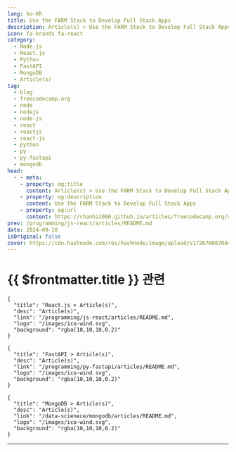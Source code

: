 ```yaml
---
lang: ko-KR
title: Use the FARM Stack to Develop Full Stack Apps
description: Article(s) > Use the FARM Stack to Develop Full Stack Apps
icon: fa-brands fa-react
category: 
  - Node.js
  - React.js
  - Python
  - FastAPI
  - MongoDB
  - Article(s)
tag: 
  - blog
  - freecodecamp.org
  - node
  - nodejs
  - node-js
  - react
  - reactjs
  - react-js
  - python
  - py
  - py-fastapi
  - mongodb
head:
  - - meta:
    - property: og:title
      content: Article(s) > Use the FARM Stack to Develop Full Stack Apps
    - property: og:description
      content: Use the FARM Stack to Develop Full Stack Apps
    - property: og:url
      content: https://chanhi2000.github.io/articles/freecodecamp.org/use-the-farm-stack-to-develop-full-stack-apps.html
prev: /programming/js-react/articles/README.md
date: 2024-09-18
isOriginal: false
cover: https://cdn.hashnode.com/res/hashnode/image/upload/v1726760870442/726967ee-7f01-432d-a73e-9f73f037f942.jpeg
---
```


# {{ $frontmatter.title }} 관련

```component VPCard
{
  "title": "React.js > Article(s)",
  "desc": "Article(s)",
  "link": "/programming/js-react/articles/README.md",
  "logo": "/images/ico-wind.svg",
  "background": "rgba(10,10,10,0.2)"
}
```

```component VPCard
{
  "title": "FastAPI > Article(s)",
  "desc": "Article(s)",
  "link": "/programming/py-fastapi/articles/README.md",
  "logo": "/images/ico-wind.svg",
  "background": "rgba(10,10,10,0.2)"
}
```

<!-- TODO: fastAPI 생성 -->

```component VPCard
{
  "title": "MongoDB > Article(s)",
  "desc": "Article(s)",
  "link": "/data-scienece/mongodb/articles/README.md",
  "logo": "/images/ico-wind.svg",
  "background": "rgba(10,10,10,0.2)"
}
```

---

<SiteInfo
  name="Use the FARM Stack to Develop Full Stack Apps"
  desc="The FARM stack is a modern web development stack that combines three powerful technologies: FastAPI, React, and MongoDB. This full-stack solution provides developers with a robust set of tools to build scalable, efficient, and high-performance web ap..."
  url="https://freecodecamp.org/news/use-the-farm-stack-to-develop-full-stack-apps/"
  logo="https://cdn.freecodecamp.org/universal/favicons/favicon.ico"
  preview="https://cdn.hashnode.com/res/hashnode/image/upload/v1726760870442/726967ee-7f01-432d-a73e-9f73f037f942.jpeg"/>

<!-- TODO: 작성 -->

<!--
<p>The FARM stack is a modern web development stack that combines three powerful technologies: FastAPI, React, and MongoDB. This full-stack solution provides developers with a robust set of tools to build scalable, efficient, and high-performance web applications.</p>
<p>In this article, I'll be giving you an introduction to each of the key technologies, and then we'll build a project using the FARM stack and Docker so you can see how everything works together.</p>
<p>This article is based on a course I created <a target="_blank" href="https://www.youtube.com/watch?v=PWG7NlUDVaA">on the freeCodeCamp.org YouTube channel</a>. Watch it here:</p>
<div class="embed-wrapper">
        <iframe width="560" height="315" src="https://www.youtube.com/embed/PWG7NlUDVaA" style="aspect-ratio: 16 / 9; width: 100%; height: auto;" title="YouTube video player" allow="accelerometer; autoplay; clipboard-write; encrypted-media; gyroscope; picture-in-picture; web-share" referrerpolicy="strict-origin-when-cross-origin" allowfullscreen="" loading="lazy"></iframe></div>
<p> </p>
<h1 id="heading-introduction-to-the-farm-stack">Introduction to the FARM Stack</h1>
<p>The FARM in FARM stack stands for:</p>
<ul>
<li><p>F: FastAPI (Backend)</p>
</li>
<li><p>R: React (Frontend)</p>
</li>
<li><p>M: MongoDB (Database)</p>
</li>
</ul>
<p>The FARM stack is designed to leverage the strengths of each component, allowing developers to create feature-rich applications with a smooth development experience.</p>
<h3 id="heading-components-of-farm-stack">Components of FARM Stack</h3>
<ol>
<li><p><strong>FastAPI:</strong> FastAPI is a modern, high-performance Python web framework for building APIs. It's designed to be easy to use, fast to code, and ready for production environments. FastAPI is built on top of Starlette for the web parts and Pydantic for the data parts, making it a powerful choice for building robust backend services.</p>
</li>
<li><p><strong>React</strong>: React is a popular JavaScript library for building user interfaces. Developed and maintained by Facebook, React allows developers to create reusable UI components that efficiently update and render as data changes. Its component-based architecture and virtual DOM make it an excellent choice for building dynamic and responsive frontend applications.</p>
</li>
<li><p><strong>MongoDB:</strong> MongoDB is a document-oriented NoSQL database. It stores data in flexible, JSON-like documents, meaning fields can vary from document to document and data structure can be changed over time. This flexibility makes MongoDB an ideal choice for applications that need to evolve quickly and handle diverse data types.</p>
</li>
</ol>
<h3 id="heading-advantages-of-using-farm-stack">Advantages of using FARM Stack</h3>
<ol>
<li><p>High Performance: FastAPI is one of the fastest Python frameworks available, while React's virtual DOM ensures efficient UI updates. MongoDB's document model allows for quick reads and writes.</p>
</li>
<li><p>Scalability: All components of the FARM stack are designed to scale. FastAPI can handle concurrent requests efficiently, React applications can manage complex UIs, and MongoDB can distribute data across multiple servers.</p>
</li>
<li><p>Community and Ecosystem: All three technologies have large, active communities and rich ecosystems of libraries and tools.</p>
</li>
<li><p>Flexibility: The FARM stack is flexible enough to accommodate various types of web applications, from simple CRUD apps to complex, data-intensive systems.</p>
</li>
</ol>
<p>By combining these technologies, the FARM stack provides a comprehensive solution for building modern web applications. It allows developers to create fast, scalable backends with FastAPI, intuitive and responsive frontends with React, and flexible, efficient data storage with MongoDB. This stack is particularly well-suited for applications that require real-time updates, complex data models, and high performance.</p>
<h1 id="heading-project-overview-todo-application">Project Overview: Todo Application</h1>
<p>In the video course, I cover more about each individual technology in the FARM Stack. But in this article, we are going to jump right into a project to put everything together.</p>
<p>We will be creating a todo application to help us understand the FARM stack. Before we start creating the applicaiton, let’s discuss more about the features and software architecture.</p>
<h3 id="heading-features-of-the-todo-application">Features of the todo application</h3>
<p>Our FARM stack todo application will include the following features:</p>
<ol>
<li><p>Multiple Todo Lists:</p>
<ul>
<li><p>Users can create, view, update, and delete multiple todo lists.</p>
</li>
<li><p>Each list has a name and contains multiple todo items.</p>
</li>
</ul>
</li>
<li><p>Todo Items:</p>
<ul>
<li><p>Within each list, users can add, view, update, and delete todo items.</p>
</li>
<li><p>Each item has a label, a checked/unchecked status, and belongs to a specific list.</p>
</li>
</ul>
</li>
<li><p>Real-time Updates:</p>
<ul>
<li>The UI updates in real-time when changes are made to lists or items.</li>
</ul>
</li>
<li><p>Responsive Design:</p>
<ul>
<li>The application will be responsive and work well on both desktop and mobile devices.</li>
</ul>
</li>
</ol>
<h3 id="heading-system-architecture">System architecture</h3>
<p>Our todo application will follow a typical FARM stack architecture:</p>
<ol>
<li><p>Frontend (React):</p>
<ul>
<li><p>Provides the user interface for interacting with todo lists and items.</p>
</li>
<li><p>Communicates with the backend via RESTful API calls.</p>
</li>
</ul>
</li>
<li><p>Backend (FastAPI):</p>
<ul>
<li><p>Handles API requests from the frontend.</p>
</li>
<li><p>Implements business logic for managing todo lists and items.</p>
</li>
<li><p>Interacts with the MongoDB database for data persistence.</p>
</li>
</ul>
</li>
<li><p>Database (MongoDB):</p>
<ul>
<li><p>Stores todo lists and items.</p>
</li>
<li><p>Provides efficient querying and updating of todo data.</p>
</li>
</ul>
</li>
<li><p>Docker:</p>
<ul>
<li>Containerizes each component (frontend, backend, database) for easy development and deployment.</li>
</ul>
</li>
</ol>
<h3 id="heading-data-model-design">Data model design</h3>
<p>Our MongoDB data model will consist of two main structures:</p>
<ol>
<li>Todo List:</li>
</ol>
<pre class="language-json" tabindex="0"><code class="language-json">   <span class="token punctuation">{</span>
     <span class="token property">"_id"</span><span class="token operator">:</span> ObjectId<span class="token punctuation">,</span>
     <span class="token property">"name"</span><span class="token operator">:</span> String<span class="token punctuation">,</span>
     <span class="token property">"items"</span><span class="token operator">:</span> <span class="token punctuation">[</span>
       <span class="token punctuation">{</span>
         <span class="token property">"id"</span><span class="token operator">:</span> String<span class="token punctuation">,</span>
         <span class="token property">"label"</span><span class="token operator">:</span> String<span class="token punctuation">,</span>
         <span class="token property">"checked"</span><span class="token operator">:</span> Boolean
       <span class="token punctuation">}</span>
     <span class="token punctuation">]</span>
   <span class="token punctuation">}</span>
</code></pre>
<ol start="2">
<li>List Summary (for displaying in the list of all todo lists):</li>
</ol>
<pre class="language-json" tabindex="0"><code class="language-json">   <span class="token punctuation">{</span>
     <span class="token property">"_id"</span><span class="token operator">:</span> ObjectId<span class="token punctuation">,</span>
     <span class="token property">"name"</span><span class="token operator">:</span> String<span class="token punctuation">,</span>
     <span class="token property">"item_count"</span><span class="token operator">:</span> Integer
   <span class="token punctuation">}</span>
</code></pre>
<h3 id="heading-api-endpoint-design">API endpoint design</h3>
<p>Our FastAPI backend will expose the following RESTful endpoints:</p>
<ol>
<li><p>Todo Lists:</p>
<ul>
<li><p>GET /api/lists: Retrieve all todo lists (summary view)</p>
</li>
<li><p>POST /api/lists: Create a new todo list</p>
</li>
<li><p>GET /api/lists/{list_id}: Retrieve a specific todo list with all its items</p>
</li>
<li><p>DELETE /api/lists/{list_id}: Delete a specific todo list</p>
</li>
</ul>
</li>
<li><p>Todo Items:</p>
<ul>
<li><p>POST /api/lists/{list_id}/items: Add a new item to a specific list</p>
</li>
<li><p>PATCH /api/lists/{list_id}/checked_state: Update the checked state of an item</p>
</li>
<li><p>DELETE /api/lists/{list_id}/items/{item_id}: Delete a specific item from a list</p>
</li>
</ul>
</li>
</ol>
<p>This project will provide a solid foundation in FARM stack development and Docker containerization, which you can then expand upon for more complex applications in the future.</p>
<p>So let's get started with the project.</p>
<h1 id="heading-project-tutorial">Project Tutorial</h1>
<h2 id="heading-project-setup-and-backend-development">Project Setup and Backend Development</h2>
<p>Step 1: Set up the project structure</p>
<p>Create a new directory for your project:</p>
<pre class="language-csharp" tabindex="0"><code class="language-csharp">   mkdir farm<span class="token operator">-</span>stack<span class="token operator">-</span>todo
   cd farm<span class="token operator">-</span>stack<span class="token operator">-</span>todo
</code></pre>
<p>Create subdirectories for the backend and frontend:</p>
<pre class="language-csharp" tabindex="0"><code class="language-csharp">   mkdir backend frontend
</code></pre>
<p>Step 2: Set up the backend environment</p>
<p>Navigate to the backend directory:</p>
<pre class="language-csharp" tabindex="0"><code class="language-csharp">   cd backend
</code></pre>
<p>Create a virtual environment and activate it:</p>
<pre class="language-csharp" tabindex="0"><code class="language-csharp">   python <span class="token operator">-</span>m venv venv
   source venv<span class="token operator">/</span>bin<span class="token operator">/</span>activate  # <span class="token class-name">On</span> Windows<span class="token punctuation">,</span> <span class="token named-parameter punctuation">use</span><span class="token punctuation">:</span> venv\Scripts\activate
</code></pre>
<p>Create the following files in the backend directory:</p>
<ol start="3">
<li><ul>
<li><p>Dockerfile</p>
<ul>
<li>pyproject.toml</li>
</ul>
</li>
</ul>
</li>
</ol>
<p>    In your terminal, install the required packages:</p>
<pre class="language-powershell" tabindex="0"><code class="language-powershell">pip install <span class="token string">"fastapi[all]"</span> <span class="token string">"motor[srv]"</span> beanie aiostream
</code></pre>
<p>Generate the requirements.txt file:</p>
<pre class="language-powershell" tabindex="0"><code class="language-powershell">pip freeze &gt; requirements<span class="token punctuation">.</span>txt
</code></pre>
<p>After creating the requirements.txt file (either through pip-compile or manually), you can install the dependencies using:</p>
<pre class="language-csharp" tabindex="0"><code class="language-csharp">   pip install <span class="token operator">-</span>r requirements<span class="token punctuation">.</span>txt
</code></pre>
<p>Add the following content to Dockerfile:</p>
<pre class="language-csharp" tabindex="0"><code class="language-csharp">   <span class="token class-name">FROM</span> python<span class="token punctuation">:</span><span class="token number">3</span>

   WORKDIR <span class="token operator">/</span>usr<span class="token operator">/</span>src<span class="token operator">/</span>app
   COPY requirements<span class="token punctuation">.</span>txt <span class="token punctuation">.</span><span class="token operator">/</span>

   RUN pip install <span class="token operator">--</span>no<span class="token operator">-</span>cache<span class="token operator">-</span>dir <span class="token operator">--</span>upgrade <span class="token operator">-</span>r <span class="token punctuation">.</span><span class="token operator">/</span>requirements<span class="token punctuation">.</span>txt

   EXPOSE <span class="token number">3001</span>

   CMD <span class="token punctuation">[</span> <span class="token string">"python"</span><span class="token punctuation">,</span> <span class="token string">"./src/server.py"</span> <span class="token punctuation">]</span>
</code></pre>
<p>Add the following content to pyproject.toml:</p>
<pre class="language-csharp" tabindex="0"><code class="language-csharp">   <span class="token punctuation">[</span><span class="token attribute"><span class="token class-name">tool<span class="token punctuation">.</span>pytest<span class="token punctuation">.</span>ini_options</span></span><span class="token punctuation">]</span>
   pythonpath <span class="token operator">=</span> <span class="token string">"src"</span>
</code></pre>
<p>Step 4: Set up the backend structure</p>
<p>Create a src directory inside the backend directory:</p>
<pre class="language-csharp" tabindex="0"><code class="language-csharp">   mkdir src
</code></pre>
<p>Create the following files inside the src directory:</p>
<ol start="2">
<li><ul>
<li><p><a target="_blank" href="http://server.py">server.py</a></p>
<ul>
<li><a target="_blank" href="http://dal.py">dal.py</a></li>
</ul>
</li>
</ul>
</li>
</ol>
<p>Step 5: Implement the Data Access Layer (DAL)</p>
<p>Open src/<a target="_blank" href="http://dal.py">dal.py</a> and add the following content:</p>
<pre class="language-python" tabindex="0"><code class="language-python"><span class="token keyword">from</span> bson <span class="token keyword">import</span> ObjectId
<span class="token keyword">from</span> motor<span class="token punctuation">.</span>motor_asyncio <span class="token keyword">import</span> AsyncIOMotorCollection
<span class="token keyword">from</span> pymongo <span class="token keyword">import</span> ReturnDocument

<span class="token keyword">from</span> pydantic <span class="token keyword">import</span> BaseModel

<span class="token keyword">from</span> uuid <span class="token keyword">import</span> uuid4

<span class="token keyword">class</span> <span class="token class-name">ListSummary</span><span class="token punctuation">(</span>BaseModel<span class="token punctuation">)</span><span class="token punctuation">:</span>
  <span class="token builtin">id</span><span class="token punctuation">:</span> <span class="token builtin">str</span>
  name<span class="token punctuation">:</span> <span class="token builtin">str</span>
  item_count<span class="token punctuation">:</span> <span class="token builtin">int</span>

  <span class="token decorator annotation punctuation">@staticmethod</span>
  <span class="token keyword">def</span> <span class="token function">from_doc</span><span class="token punctuation">(</span>doc<span class="token punctuation">)</span> <span class="token operator">-</span><span class="token operator">&gt;</span> <span class="token string">"ListSummary"</span><span class="token punctuation">:</span>
      <span class="token keyword">return</span> ListSummary<span class="token punctuation">(</span>
          <span class="token builtin">id</span><span class="token operator">=</span><span class="token builtin">str</span><span class="token punctuation">(</span>doc<span class="token punctuation">[</span><span class="token string">"_id"</span><span class="token punctuation">]</span><span class="token punctuation">)</span><span class="token punctuation">,</span>
          name<span class="token operator">=</span>doc<span class="token punctuation">[</span><span class="token string">"name"</span><span class="token punctuation">]</span><span class="token punctuation">,</span>
          item_count<span class="token operator">=</span>doc<span class="token punctuation">[</span><span class="token string">"item_count"</span><span class="token punctuation">]</span><span class="token punctuation">,</span>
      <span class="token punctuation">)</span>

<span class="token keyword">class</span> <span class="token class-name">ToDoListItem</span><span class="token punctuation">(</span>BaseModel<span class="token punctuation">)</span><span class="token punctuation">:</span>
  <span class="token builtin">id</span><span class="token punctuation">:</span> <span class="token builtin">str</span>
  label<span class="token punctuation">:</span> <span class="token builtin">str</span>
  checked<span class="token punctuation">:</span> <span class="token builtin">bool</span>

  <span class="token decorator annotation punctuation">@staticmethod</span>
  <span class="token keyword">def</span> <span class="token function">from_doc</span><span class="token punctuation">(</span>item<span class="token punctuation">)</span> <span class="token operator">-</span><span class="token operator">&gt;</span> <span class="token string">"ToDoListItem"</span><span class="token punctuation">:</span>
      <span class="token keyword">return</span> ToDoListItem<span class="token punctuation">(</span>
          <span class="token builtin">id</span><span class="token operator">=</span>item<span class="token punctuation">[</span><span class="token string">"id"</span><span class="token punctuation">]</span><span class="token punctuation">,</span>
          label<span class="token operator">=</span>item<span class="token punctuation">[</span><span class="token string">"label"</span><span class="token punctuation">]</span><span class="token punctuation">,</span>
          checked<span class="token operator">=</span>item<span class="token punctuation">[</span><span class="token string">"checked"</span><span class="token punctuation">]</span><span class="token punctuation">,</span>
      <span class="token punctuation">)</span>

<span class="token keyword">class</span> <span class="token class-name">ToDoList</span><span class="token punctuation">(</span>BaseModel<span class="token punctuation">)</span><span class="token punctuation">:</span>
  <span class="token builtin">id</span><span class="token punctuation">:</span> <span class="token builtin">str</span>
  name<span class="token punctuation">:</span> <span class="token builtin">str</span>
  items<span class="token punctuation">:</span> <span class="token builtin">list</span><span class="token punctuation">[</span>ToDoListItem<span class="token punctuation">]</span>

  <span class="token decorator annotation punctuation">@staticmethod</span>
  <span class="token keyword">def</span> <span class="token function">from_doc</span><span class="token punctuation">(</span>doc<span class="token punctuation">)</span> <span class="token operator">-</span><span class="token operator">&gt;</span> <span class="token string">"ToDoList"</span><span class="token punctuation">:</span>
      <span class="token keyword">return</span> ToDoList<span class="token punctuation">(</span>
          <span class="token builtin">id</span><span class="token operator">=</span><span class="token builtin">str</span><span class="token punctuation">(</span>doc<span class="token punctuation">[</span><span class="token string">"_id"</span><span class="token punctuation">]</span><span class="token punctuation">)</span><span class="token punctuation">,</span>
          name<span class="token operator">=</span>doc<span class="token punctuation">[</span><span class="token string">"name"</span><span class="token punctuation">]</span><span class="token punctuation">,</span>
          items<span class="token operator">=</span><span class="token punctuation">[</span>ToDoListItem<span class="token punctuation">.</span>from_doc<span class="token punctuation">(</span>item<span class="token punctuation">)</span> <span class="token keyword">for</span> item <span class="token keyword">in</span> doc<span class="token punctuation">[</span><span class="token string">"items"</span><span class="token punctuation">]</span><span class="token punctuation">]</span><span class="token punctuation">,</span>
      <span class="token punctuation">)</span>

<span class="token keyword">class</span> <span class="token class-name">ToDoDAL</span><span class="token punctuation">:</span>
  <span class="token keyword">def</span> <span class="token function">__init__</span><span class="token punctuation">(</span>self<span class="token punctuation">,</span> todo_collection<span class="token punctuation">:</span> AsyncIOMotorCollection<span class="token punctuation">)</span><span class="token punctuation">:</span>
      self<span class="token punctuation">.</span>_todo_collection <span class="token operator">=</span> todo_collection

  <span class="token keyword">async</span> <span class="token keyword">def</span> <span class="token function">list_todo_lists</span><span class="token punctuation">(</span>self<span class="token punctuation">,</span> session<span class="token operator">=</span><span class="token boolean">None</span><span class="token punctuation">)</span><span class="token punctuation">:</span>
      <span class="token keyword">async</span> <span class="token keyword">for</span> doc <span class="token keyword">in</span> self<span class="token punctuation">.</span>_todo_collection<span class="token punctuation">.</span>find<span class="token punctuation">(</span>
          <span class="token punctuation">{</span><span class="token punctuation">}</span><span class="token punctuation">,</span>
          projection<span class="token operator">=</span><span class="token punctuation">{</span>
              <span class="token string">"name"</span><span class="token punctuation">:</span> <span class="token number">1</span><span class="token punctuation">,</span>
              <span class="token string">"item_count"</span><span class="token punctuation">:</span> <span class="token punctuation">{</span><span class="token string">"$size"</span><span class="token punctuation">:</span> <span class="token string">"$items"</span><span class="token punctuation">}</span><span class="token punctuation">,</span>
          <span class="token punctuation">}</span><span class="token punctuation">,</span>
          sort<span class="token operator">=</span><span class="token punctuation">{</span><span class="token string">"name"</span><span class="token punctuation">:</span> <span class="token number">1</span><span class="token punctuation">}</span><span class="token punctuation">,</span>
          session<span class="token operator">=</span>session<span class="token punctuation">,</span>
      <span class="token punctuation">)</span><span class="token punctuation">:</span>
          <span class="token keyword">yield</span> ListSummary<span class="token punctuation">.</span>from_doc<span class="token punctuation">(</span>doc<span class="token punctuation">)</span>

  <span class="token keyword">async</span> <span class="token keyword">def</span> <span class="token function">create_todo_list</span><span class="token punctuation">(</span>self<span class="token punctuation">,</span> name<span class="token punctuation">:</span> <span class="token builtin">str</span><span class="token punctuation">,</span> session<span class="token operator">=</span><span class="token boolean">None</span><span class="token punctuation">)</span> <span class="token operator">-</span><span class="token operator">&gt;</span> <span class="token builtin">str</span><span class="token punctuation">:</span>
      response <span class="token operator">=</span> <span class="token keyword">await</span> self<span class="token punctuation">.</span>_todo_collection<span class="token punctuation">.</span>insert_one<span class="token punctuation">(</span>
          <span class="token punctuation">{</span><span class="token string">"name"</span><span class="token punctuation">:</span> name<span class="token punctuation">,</span> <span class="token string">"items"</span><span class="token punctuation">:</span> <span class="token punctuation">[</span><span class="token punctuation">]</span><span class="token punctuation">}</span><span class="token punctuation">,</span>
          session<span class="token operator">=</span>session<span class="token punctuation">,</span>
      <span class="token punctuation">)</span>
      <span class="token keyword">return</span> <span class="token builtin">str</span><span class="token punctuation">(</span>response<span class="token punctuation">.</span>inserted_id<span class="token punctuation">)</span>

  <span class="token keyword">async</span> <span class="token keyword">def</span> <span class="token function">get_todo_list</span><span class="token punctuation">(</span>self<span class="token punctuation">,</span> <span class="token builtin">id</span><span class="token punctuation">:</span> <span class="token builtin">str</span> <span class="token operator">|</span> ObjectId<span class="token punctuation">,</span> session<span class="token operator">=</span><span class="token boolean">None</span><span class="token punctuation">)</span> <span class="token operator">-</span><span class="token operator">&gt;</span> ToDoList<span class="token punctuation">:</span>
      doc <span class="token operator">=</span> <span class="token keyword">await</span> self<span class="token punctuation">.</span>_todo_collection<span class="token punctuation">.</span>find_one<span class="token punctuation">(</span>
          <span class="token punctuation">{</span><span class="token string">"_id"</span><span class="token punctuation">:</span> ObjectId<span class="token punctuation">(</span><span class="token builtin">id</span><span class="token punctuation">)</span><span class="token punctuation">}</span><span class="token punctuation">,</span>
          session<span class="token operator">=</span>session<span class="token punctuation">,</span>
      <span class="token punctuation">)</span>
      <span class="token keyword">return</span> ToDoList<span class="token punctuation">.</span>from_doc<span class="token punctuation">(</span>doc<span class="token punctuation">)</span>

  <span class="token keyword">async</span> <span class="token keyword">def</span> <span class="token function">delete_todo_list</span><span class="token punctuation">(</span>self<span class="token punctuation">,</span> <span class="token builtin">id</span><span class="token punctuation">:</span> <span class="token builtin">str</span> <span class="token operator">|</span> ObjectId<span class="token punctuation">,</span> session<span class="token operator">=</span><span class="token boolean">None</span><span class="token punctuation">)</span> <span class="token operator">-</span><span class="token operator">&gt;</span> <span class="token builtin">bool</span><span class="token punctuation">:</span>
      response <span class="token operator">=</span> <span class="token keyword">await</span> self<span class="token punctuation">.</span>_todo_collection<span class="token punctuation">.</span>delete_one<span class="token punctuation">(</span>
          <span class="token punctuation">{</span><span class="token string">"_id"</span><span class="token punctuation">:</span> ObjectId<span class="token punctuation">(</span><span class="token builtin">id</span><span class="token punctuation">)</span><span class="token punctuation">}</span><span class="token punctuation">,</span>
          session<span class="token operator">=</span>session<span class="token punctuation">,</span>
      <span class="token punctuation">)</span>
      <span class="token keyword">return</span> response<span class="token punctuation">.</span>deleted_count <span class="token operator">==</span> <span class="token number">1</span>

  <span class="token keyword">async</span> <span class="token keyword">def</span> <span class="token function">create_item</span><span class="token punctuation">(</span>
      self<span class="token punctuation">,</span>
      <span class="token builtin">id</span><span class="token punctuation">:</span> <span class="token builtin">str</span> <span class="token operator">|</span> ObjectId<span class="token punctuation">,</span>
      label<span class="token punctuation">:</span> <span class="token builtin">str</span><span class="token punctuation">,</span>
      session<span class="token operator">=</span><span class="token boolean">None</span><span class="token punctuation">,</span>
  <span class="token punctuation">)</span> <span class="token operator">-</span><span class="token operator">&gt;</span> ToDoList <span class="token operator">|</span> <span class="token boolean">None</span><span class="token punctuation">:</span>
      result <span class="token operator">=</span> <span class="token keyword">await</span> self<span class="token punctuation">.</span>_todo_collection<span class="token punctuation">.</span>find_one_and_update<span class="token punctuation">(</span>
          <span class="token punctuation">{</span><span class="token string">"_id"</span><span class="token punctuation">:</span> ObjectId<span class="token punctuation">(</span><span class="token builtin">id</span><span class="token punctuation">)</span><span class="token punctuation">}</span><span class="token punctuation">,</span>
          <span class="token punctuation">{</span>
              <span class="token string">"$push"</span><span class="token punctuation">:</span> <span class="token punctuation">{</span>
                  <span class="token string">"items"</span><span class="token punctuation">:</span> <span class="token punctuation">{</span>
                      <span class="token string">"id"</span><span class="token punctuation">:</span> uuid4<span class="token punctuation">(</span><span class="token punctuation">)</span><span class="token punctuation">.</span><span class="token builtin">hex</span><span class="token punctuation">,</span>
                      <span class="token string">"label"</span><span class="token punctuation">:</span> label<span class="token punctuation">,</span>
                      <span class="token string">"checked"</span><span class="token punctuation">:</span> <span class="token boolean">False</span><span class="token punctuation">,</span>
                  <span class="token punctuation">}</span>
              <span class="token punctuation">}</span>
          <span class="token punctuation">}</span><span class="token punctuation">,</span>
          session<span class="token operator">=</span>session<span class="token punctuation">,</span>
          return_document<span class="token operator">=</span>ReturnDocument<span class="token punctuation">.</span>AFTER<span class="token punctuation">,</span>
      <span class="token punctuation">)</span>
      <span class="token keyword">if</span> result<span class="token punctuation">:</span>
          <span class="token keyword">return</span> ToDoList<span class="token punctuation">.</span>from_doc<span class="token punctuation">(</span>result<span class="token punctuation">)</span>

  <span class="token keyword">async</span> <span class="token keyword">def</span> <span class="token function">set_checked_state</span><span class="token punctuation">(</span>
      self<span class="token punctuation">,</span>
      doc_id<span class="token punctuation">:</span> <span class="token builtin">str</span> <span class="token operator">|</span> ObjectId<span class="token punctuation">,</span>
      item_id<span class="token punctuation">:</span> <span class="token builtin">str</span><span class="token punctuation">,</span>
      checked_state<span class="token punctuation">:</span> <span class="token builtin">bool</span><span class="token punctuation">,</span>
      session<span class="token operator">=</span><span class="token boolean">None</span><span class="token punctuation">,</span>
  <span class="token punctuation">)</span> <span class="token operator">-</span><span class="token operator">&gt;</span> ToDoList <span class="token operator">|</span> <span class="token boolean">None</span><span class="token punctuation">:</span>
      result <span class="token operator">=</span> <span class="token keyword">await</span> self<span class="token punctuation">.</span>_todo_collection<span class="token punctuation">.</span>find_one_and_update<span class="token punctuation">(</span>
          <span class="token punctuation">{</span><span class="token string">"_id"</span><span class="token punctuation">:</span> ObjectId<span class="token punctuation">(</span>doc_id<span class="token punctuation">)</span><span class="token punctuation">,</span> <span class="token string">"items.id"</span><span class="token punctuation">:</span> item_id<span class="token punctuation">}</span><span class="token punctuation">,</span>
          <span class="token punctuation">{</span><span class="token string">"$set"</span><span class="token punctuation">:</span> <span class="token punctuation">{</span><span class="token string">"items.$.checked"</span><span class="token punctuation">:</span> checked_state<span class="token punctuation">}</span><span class="token punctuation">}</span><span class="token punctuation">,</span>
          session<span class="token operator">=</span>session<span class="token punctuation">,</span>
          return_document<span class="token operator">=</span>ReturnDocument<span class="token punctuation">.</span>AFTER<span class="token punctuation">,</span>
      <span class="token punctuation">)</span>
      <span class="token keyword">if</span> result<span class="token punctuation">:</span>
          <span class="token keyword">return</span> ToDoList<span class="token punctuation">.</span>from_doc<span class="token punctuation">(</span>result<span class="token punctuation">)</span>

  <span class="token keyword">async</span> <span class="token keyword">def</span> <span class="token function">delete_item</span><span class="token punctuation">(</span>
      self<span class="token punctuation">,</span>
      doc_id<span class="token punctuation">:</span> <span class="token builtin">str</span> <span class="token operator">|</span> ObjectId<span class="token punctuation">,</span>
      item_id<span class="token punctuation">:</span> <span class="token builtin">str</span><span class="token punctuation">,</span>
      session<span class="token operator">=</span><span class="token boolean">None</span><span class="token punctuation">,</span>
  <span class="token punctuation">)</span> <span class="token operator">-</span><span class="token operator">&gt;</span> ToDoList <span class="token operator">|</span> <span class="token boolean">None</span><span class="token punctuation">:</span>
      result <span class="token operator">=</span> <span class="token keyword">await</span> self<span class="token punctuation">.</span>_todo_collection<span class="token punctuation">.</span>find_one_and_update<span class="token punctuation">(</span>
          <span class="token punctuation">{</span><span class="token string">"_id"</span><span class="token punctuation">:</span> ObjectId<span class="token punctuation">(</span>doc_id<span class="token punctuation">)</span><span class="token punctuation">}</span><span class="token punctuation">,</span>
          <span class="token punctuation">{</span><span class="token string">"$pull"</span><span class="token punctuation">:</span> <span class="token punctuation">{</span><span class="token string">"items"</span><span class="token punctuation">:</span> <span class="token punctuation">{</span><span class="token string">"id"</span><span class="token punctuation">:</span> item_id<span class="token punctuation">}</span><span class="token punctuation">}</span><span class="token punctuation">}</span><span class="token punctuation">,</span>
          session<span class="token operator">=</span>session<span class="token punctuation">,</span>
          return_document<span class="token operator">=</span>ReturnDocument<span class="token punctuation">.</span>AFTER<span class="token punctuation">,</span>
      <span class="token punctuation">)</span>
      <span class="token keyword">if</span> result<span class="token punctuation">:</span>
          <span class="token keyword">return</span> ToDoList<span class="token punctuation">.</span>from_doc<span class="token punctuation">(</span>result<span class="token punctuation">)</span>
</code></pre>
<p>This concludes Part 1 of the tutorial, where we set up the project structure and implemented the Data Access Layer for our FARM stack todo application. In the next part, we'll implement the FastAPI server and create the API endpoints.</p>
<h2 id="heading-implementing-the-fastapi-server">Implementing the FastAPI Server</h2>
<p>Step 6: Implement the FastAPI server</p>
<p>Open src/<a target="_blank" href="http://server.py">server.py</a> and add the following content:</p>
<pre class="language-python" tabindex="0"><code class="language-python"><span class="token keyword">from</span> contextlib <span class="token keyword">import</span> asynccontextmanager
<span class="token keyword">from</span> datetime <span class="token keyword">import</span> datetime
<span class="token keyword">import</span> os
<span class="token keyword">import</span> sys

<span class="token keyword">from</span> bson <span class="token keyword">import</span> ObjectId
<span class="token keyword">from</span> fastapi <span class="token keyword">import</span> FastAPI<span class="token punctuation">,</span> status
<span class="token keyword">from</span> motor<span class="token punctuation">.</span>motor_asyncio <span class="token keyword">import</span> AsyncIOMotorClient
<span class="token keyword">from</span> pydantic <span class="token keyword">import</span> BaseModel
<span class="token keyword">import</span> uvicorn

<span class="token keyword">from</span> dal <span class="token keyword">import</span> ToDoDAL<span class="token punctuation">,</span> ListSummary<span class="token punctuation">,</span> ToDoList

COLLECTION_NAME <span class="token operator">=</span> <span class="token string">"todo_lists"</span>
MONGODB_URI <span class="token operator">=</span> os<span class="token punctuation">.</span>environ<span class="token punctuation">[</span><span class="token string">"MONGODB_URI"</span><span class="token punctuation">]</span>
DEBUG <span class="token operator">=</span> os<span class="token punctuation">.</span>environ<span class="token punctuation">.</span>get<span class="token punctuation">(</span><span class="token string">"DEBUG"</span><span class="token punctuation">,</span> <span class="token string">""</span><span class="token punctuation">)</span><span class="token punctuation">.</span>strip<span class="token punctuation">(</span><span class="token punctuation">)</span><span class="token punctuation">.</span>lower<span class="token punctuation">(</span><span class="token punctuation">)</span> <span class="token keyword">in</span> <span class="token punctuation">{</span><span class="token string">"1"</span><span class="token punctuation">,</span> <span class="token string">"true"</span><span class="token punctuation">,</span> <span class="token string">"on"</span><span class="token punctuation">,</span> <span class="token string">"yes"</span><span class="token punctuation">}</span>


<span class="token decorator annotation punctuation">@asynccontextmanager</span>
<span class="token keyword">async</span> <span class="token keyword">def</span> <span class="token function">lifespan</span><span class="token punctuation">(</span>app<span class="token punctuation">:</span> FastAPI<span class="token punctuation">)</span><span class="token punctuation">:</span>
    <span class="token comment"># Startup:</span>
    client <span class="token operator">=</span> AsyncIOMotorClient<span class="token punctuation">(</span>MONGODB_URI<span class="token punctuation">)</span>
    database <span class="token operator">=</span> client<span class="token punctuation">.</span>get_default_database<span class="token punctuation">(</span><span class="token punctuation">)</span>

    <span class="token comment"># Ensure the database is available:</span>
    pong <span class="token operator">=</span> <span class="token keyword">await</span> database<span class="token punctuation">.</span>command<span class="token punctuation">(</span><span class="token string">"ping"</span><span class="token punctuation">)</span>
    <span class="token keyword">if</span> <span class="token builtin">int</span><span class="token punctuation">(</span>pong<span class="token punctuation">[</span><span class="token string">"ok"</span><span class="token punctuation">]</span><span class="token punctuation">)</span> <span class="token operator">!=</span> <span class="token number">1</span><span class="token punctuation">:</span>
        <span class="token keyword">raise</span> Exception<span class="token punctuation">(</span><span class="token string">"Cluster connection is not okay!"</span><span class="token punctuation">)</span>

    todo_lists <span class="token operator">=</span> database<span class="token punctuation">.</span>get_collection<span class="token punctuation">(</span>COLLECTION_NAME<span class="token punctuation">)</span>
    app<span class="token punctuation">.</span>todo_dal <span class="token operator">=</span> ToDoDAL<span class="token punctuation">(</span>todo_lists<span class="token punctuation">)</span>

    <span class="token comment"># Yield back to FastAPI Application:</span>
    <span class="token keyword">yield</span>

    <span class="token comment"># Shutdown:</span>
    client<span class="token punctuation">.</span>close<span class="token punctuation">(</span><span class="token punctuation">)</span>


app <span class="token operator">=</span> FastAPI<span class="token punctuation">(</span>lifespan<span class="token operator">=</span>lifespan<span class="token punctuation">,</span> debug<span class="token operator">=</span>DEBUG<span class="token punctuation">)</span>


<span class="token decorator annotation punctuation">@app<span class="token punctuation">.</span>get</span><span class="token punctuation">(</span><span class="token string">"/api/lists"</span><span class="token punctuation">)</span>
<span class="token keyword">async</span> <span class="token keyword">def</span> <span class="token function">get_all_lists</span><span class="token punctuation">(</span><span class="token punctuation">)</span> <span class="token operator">-</span><span class="token operator">&gt;</span> <span class="token builtin">list</span><span class="token punctuation">[</span>ListSummary<span class="token punctuation">]</span><span class="token punctuation">:</span>
    <span class="token keyword">return</span> <span class="token punctuation">[</span>i <span class="token keyword">async</span> <span class="token keyword">for</span> i <span class="token keyword">in</span> app<span class="token punctuation">.</span>todo_dal<span class="token punctuation">.</span>list_todo_lists<span class="token punctuation">(</span><span class="token punctuation">)</span><span class="token punctuation">]</span>


<span class="token keyword">class</span> <span class="token class-name">NewList</span><span class="token punctuation">(</span>BaseModel<span class="token punctuation">)</span><span class="token punctuation">:</span>
    name<span class="token punctuation">:</span> <span class="token builtin">str</span>


<span class="token keyword">class</span> <span class="token class-name">NewListResponse</span><span class="token punctuation">(</span>BaseModel<span class="token punctuation">)</span><span class="token punctuation">:</span>
    <span class="token builtin">id</span><span class="token punctuation">:</span> <span class="token builtin">str</span>
    name<span class="token punctuation">:</span> <span class="token builtin">str</span>


<span class="token decorator annotation punctuation">@app<span class="token punctuation">.</span>post</span><span class="token punctuation">(</span><span class="token string">"/api/lists"</span><span class="token punctuation">,</span> status_code<span class="token operator">=</span>status<span class="token punctuation">.</span>HTTP_201_CREATED<span class="token punctuation">)</span>
<span class="token keyword">async</span> <span class="token keyword">def</span> <span class="token function">create_todo_list</span><span class="token punctuation">(</span>new_list<span class="token punctuation">:</span> NewList<span class="token punctuation">)</span> <span class="token operator">-</span><span class="token operator">&gt;</span> NewListResponse<span class="token punctuation">:</span>
    <span class="token keyword">return</span> NewListResponse<span class="token punctuation">(</span>
        <span class="token builtin">id</span><span class="token operator">=</span><span class="token keyword">await</span> app<span class="token punctuation">.</span>todo_dal<span class="token punctuation">.</span>create_todo_list<span class="token punctuation">(</span>new_list<span class="token punctuation">.</span>name<span class="token punctuation">)</span><span class="token punctuation">,</span>
        name<span class="token operator">=</span>new_list<span class="token punctuation">.</span>name<span class="token punctuation">,</span>
    <span class="token punctuation">)</span>


<span class="token decorator annotation punctuation">@app<span class="token punctuation">.</span>get</span><span class="token punctuation">(</span><span class="token string">"/api/lists/{list_id}"</span><span class="token punctuation">)</span>
<span class="token keyword">async</span> <span class="token keyword">def</span> <span class="token function">get_list</span><span class="token punctuation">(</span>list_id<span class="token punctuation">:</span> <span class="token builtin">str</span><span class="token punctuation">)</span> <span class="token operator">-</span><span class="token operator">&gt;</span> ToDoList<span class="token punctuation">:</span>
    <span class="token triple-quoted-string string">"""Get a single to-do list"""</span>
    <span class="token keyword">return</span> <span class="token keyword">await</span> app<span class="token punctuation">.</span>todo_dal<span class="token punctuation">.</span>get_todo_list<span class="token punctuation">(</span>list_id<span class="token punctuation">)</span>


<span class="token decorator annotation punctuation">@app<span class="token punctuation">.</span>delete</span><span class="token punctuation">(</span><span class="token string">"/api/lists/{list_id}"</span><span class="token punctuation">)</span>
<span class="token keyword">async</span> <span class="token keyword">def</span> <span class="token function">delete_list</span><span class="token punctuation">(</span>list_id<span class="token punctuation">:</span> <span class="token builtin">str</span><span class="token punctuation">)</span> <span class="token operator">-</span><span class="token operator">&gt;</span> <span class="token builtin">bool</span><span class="token punctuation">:</span>
    <span class="token keyword">return</span> <span class="token keyword">await</span> app<span class="token punctuation">.</span>todo_dal<span class="token punctuation">.</span>delete_todo_list<span class="token punctuation">(</span>list_id<span class="token punctuation">)</span>


<span class="token keyword">class</span> <span class="token class-name">NewItem</span><span class="token punctuation">(</span>BaseModel<span class="token punctuation">)</span><span class="token punctuation">:</span>
    label<span class="token punctuation">:</span> <span class="token builtin">str</span>


<span class="token keyword">class</span> <span class="token class-name">NewItemResponse</span><span class="token punctuation">(</span>BaseModel<span class="token punctuation">)</span><span class="token punctuation">:</span>
    <span class="token builtin">id</span><span class="token punctuation">:</span> <span class="token builtin">str</span>
    label<span class="token punctuation">:</span> <span class="token builtin">str</span>


<span class="token decorator annotation punctuation">@app<span class="token punctuation">.</span>post</span><span class="token punctuation">(</span>
    <span class="token string">"/api/lists/{list_id}/items/"</span><span class="token punctuation">,</span>
    status_code<span class="token operator">=</span>status<span class="token punctuation">.</span>HTTP_201_CREATED<span class="token punctuation">,</span>
<span class="token punctuation">)</span>
<span class="token keyword">async</span> <span class="token keyword">def</span> <span class="token function">create_item</span><span class="token punctuation">(</span>list_id<span class="token punctuation">:</span> <span class="token builtin">str</span><span class="token punctuation">,</span> new_item<span class="token punctuation">:</span> NewItem<span class="token punctuation">)</span> <span class="token operator">-</span><span class="token operator">&gt;</span> ToDoList<span class="token punctuation">:</span>
    <span class="token keyword">return</span> <span class="token keyword">await</span> app<span class="token punctuation">.</span>todo_dal<span class="token punctuation">.</span>create_item<span class="token punctuation">(</span>list_id<span class="token punctuation">,</span> new_item<span class="token punctuation">.</span>label<span class="token punctuation">)</span>


<span class="token decorator annotation punctuation">@app<span class="token punctuation">.</span>delete</span><span class="token punctuation">(</span><span class="token string">"/api/lists/{list_id}/items/{item_id}"</span><span class="token punctuation">)</span>
<span class="token keyword">async</span> <span class="token keyword">def</span> <span class="token function">delete_item</span><span class="token punctuation">(</span>list_id<span class="token punctuation">:</span> <span class="token builtin">str</span><span class="token punctuation">,</span> item_id<span class="token punctuation">:</span> <span class="token builtin">str</span><span class="token punctuation">)</span> <span class="token operator">-</span><span class="token operator">&gt;</span> ToDoList<span class="token punctuation">:</span>
    <span class="token keyword">return</span> <span class="token keyword">await</span> app<span class="token punctuation">.</span>todo_dal<span class="token punctuation">.</span>delete_item<span class="token punctuation">(</span>list_id<span class="token punctuation">,</span> item_id<span class="token punctuation">)</span>


<span class="token keyword">class</span> <span class="token class-name">ToDoItemUpdate</span><span class="token punctuation">(</span>BaseModel<span class="token punctuation">)</span><span class="token punctuation">:</span>
    item_id<span class="token punctuation">:</span> <span class="token builtin">str</span>
    checked_state<span class="token punctuation">:</span> <span class="token builtin">bool</span>


<span class="token decorator annotation punctuation">@app<span class="token punctuation">.</span>patch</span><span class="token punctuation">(</span><span class="token string">"/api/lists/{list_id}/checked_state"</span><span class="token punctuation">)</span>
<span class="token keyword">async</span> <span class="token keyword">def</span> <span class="token function">set_checked_state</span><span class="token punctuation">(</span>list_id<span class="token punctuation">:</span> <span class="token builtin">str</span><span class="token punctuation">,</span> update<span class="token punctuation">:</span> ToDoItemUpdate<span class="token punctuation">)</span> <span class="token operator">-</span><span class="token operator">&gt;</span> ToDoList<span class="token punctuation">:</span>
    <span class="token keyword">return</span> <span class="token keyword">await</span> app<span class="token punctuation">.</span>todo_dal<span class="token punctuation">.</span>set_checked_state<span class="token punctuation">(</span>
        list_id<span class="token punctuation">,</span> update<span class="token punctuation">.</span>item_id<span class="token punctuation">,</span> update<span class="token punctuation">.</span>checked_state
    <span class="token punctuation">)</span>


<span class="token keyword">class</span> <span class="token class-name">DummyResponse</span><span class="token punctuation">(</span>BaseModel<span class="token punctuation">)</span><span class="token punctuation">:</span>
    <span class="token builtin">id</span><span class="token punctuation">:</span> <span class="token builtin">str</span>
    when<span class="token punctuation">:</span> datetime


<span class="token decorator annotation punctuation">@app<span class="token punctuation">.</span>get</span><span class="token punctuation">(</span><span class="token string">"/api/dummy"</span><span class="token punctuation">)</span>
<span class="token keyword">async</span> <span class="token keyword">def</span> <span class="token function">get_dummy</span><span class="token punctuation">(</span><span class="token punctuation">)</span> <span class="token operator">-</span><span class="token operator">&gt;</span> DummyResponse<span class="token punctuation">:</span>
    <span class="token keyword">return</span> DummyResponse<span class="token punctuation">(</span>
        <span class="token builtin">id</span><span class="token operator">=</span><span class="token builtin">str</span><span class="token punctuation">(</span>ObjectId<span class="token punctuation">(</span><span class="token punctuation">)</span><span class="token punctuation">)</span><span class="token punctuation">,</span>
        when<span class="token operator">=</span>datetime<span class="token punctuation">.</span>now<span class="token punctuation">(</span><span class="token punctuation">)</span><span class="token punctuation">,</span>
    <span class="token punctuation">)</span>


<span class="token keyword">def</span> <span class="token function">main</span><span class="token punctuation">(</span>argv<span class="token operator">=</span>sys<span class="token punctuation">.</span>argv<span class="token punctuation">[</span><span class="token number">1</span><span class="token punctuation">:</span><span class="token punctuation">]</span><span class="token punctuation">)</span><span class="token punctuation">:</span>
    <span class="token keyword">try</span><span class="token punctuation">:</span>
        uvicorn<span class="token punctuation">.</span>run<span class="token punctuation">(</span><span class="token string">"server:app"</span><span class="token punctuation">,</span> host<span class="token operator">=</span><span class="token string">"0.0.0.0"</span><span class="token punctuation">,</span> port<span class="token operator">=</span><span class="token number">3001</span><span class="token punctuation">,</span> <span class="token builtin">reload</span><span class="token operator">=</span>DEBUG<span class="token punctuation">)</span>
    <span class="token keyword">except</span> KeyboardInterrupt<span class="token punctuation">:</span>
        <span class="token keyword">pass</span>


<span class="token keyword">if</span> __name__ <span class="token operator">==</span> <span class="token string">"__main__"</span><span class="token punctuation">:</span>
    main<span class="token punctuation">(</span><span class="token punctuation">)</span>
</code></pre>
<p>This implementation sets up the FastAPI server with CORS middleware, connects to MongoDB, and defines the API endpoints for our todo application.</p>
<p>Step 7: Set up environment variables</p>
<p>Create a .env file in the root directory with the following content. Make sure to add the database name ("todo") at the end of ".mongodb.net/".</p>
<pre class="language-csharp" tabindex="0"><code class="language-csharp">MONGODB_URI<span class="token operator">=</span>'mongodb<span class="token operator">+</span>srv<span class="token punctuation">:</span><span class="token operator">/</span><span class="token operator">/</span>beau<span class="token punctuation">:</span>codecamp@cluster0<span class="token punctuation">.</span>ji7hu<span class="token punctuation">.</span>mongodb<span class="token punctuation">.</span>net<span class="token operator">/</span>todo<span class="token punctuation">?</span>retryWrites<span class="token operator">=</span><span class="token boolean">true</span><span class="token operator">&amp;</span>w<span class="token operator">=</span>majority<span class="token operator">&amp;</span>appName<span class="token operator">=</span>Cluster0'
</code></pre>
<p>Step 8: Create a docker-compose file</p>
<p>In the root directory of your project (farm-stack-todo), create a file named compose.yml with the following content:</p>
<pre class="language-csharp" tabindex="0"><code class="language-csharp">name<span class="token punctuation">:</span> todo<span class="token operator">-</span><span class="token class-name">app</span>
services<span class="token punctuation">:</span>
  nginx<span class="token punctuation">:</span>
    image<span class="token punctuation">:</span> nginx<span class="token punctuation">:</span><span class="token number">1.17</span>
    volumes<span class="token punctuation">:</span>
      <span class="token operator">-</span> <span class="token punctuation">.</span><span class="token operator">/</span>nginx<span class="token operator">/</span>nginx<span class="token punctuation">.</span>conf<span class="token punctuation">:</span><span class="token operator">/</span>etc<span class="token operator">/</span>nginx<span class="token operator">/</span>conf<span class="token punctuation">.</span>d<span class="token operator">/</span><span class="token keyword">default</span><span class="token punctuation">.</span><span class="token class-name">conf</span>
    ports<span class="token punctuation">:</span>
      <span class="token operator">-</span> <span class="token number">8000</span><span class="token punctuation">:</span><span class="token number">80</span>
    depends_on<span class="token punctuation">:</span>
      <span class="token operator">-</span> backend
      <span class="token operator">-</span> <span class="token class-name">frontend</span>
  frontend<span class="token punctuation">:</span>
    image<span class="token punctuation">:</span> <span class="token string">"node:22"</span>
    user<span class="token punctuation">:</span> <span class="token string">"node"</span>
    working_dir<span class="token punctuation">:</span> <span class="token operator">/</span>home<span class="token operator">/</span>node<span class="token operator">/</span><span class="token class-name">app</span>
    environment<span class="token punctuation">:</span>
      <span class="token operator">-</span> NODE_ENV<span class="token operator">=</span>development
      <span class="token operator">-</span> WDS_SOCKET_PORT<span class="token operator">=</span><span class="token number">0</span>
    volumes<span class="token punctuation">:</span>
      <span class="token operator">-</span> <span class="token punctuation">.</span><span class="token operator">/</span>frontend<span class="token operator">/</span><span class="token punctuation">:</span><span class="token operator">/</span>home<span class="token operator">/</span>node<span class="token operator">/</span><span class="token class-name">app</span>
    expose<span class="token punctuation">:</span>
      <span class="token operator">-</span> <span class="token string">"3000"</span>
    ports<span class="token punctuation">:</span>
      <span class="token operator">-</span> <span class="token string">"3000:3000"</span>
    command<span class="token punctuation">:</span> <span class="token string">"npm start"</span>
  backend<span class="token punctuation">:</span>
    image<span class="token punctuation">:</span> todo<span class="token operator">-</span>app<span class="token operator">/</span><span class="token class-name">backend</span>
    build<span class="token punctuation">:</span> <span class="token punctuation">.</span><span class="token operator">/</span><span class="token class-name">backend</span>
    volumes<span class="token punctuation">:</span>
      <span class="token operator">-</span> <span class="token punctuation">.</span><span class="token operator">/</span>backend<span class="token operator">/</span><span class="token punctuation">:</span><span class="token operator">/</span>usr<span class="token operator">/</span>src<span class="token operator">/</span><span class="token class-name">app</span>
    expose<span class="token punctuation">:</span>
      <span class="token operator">-</span> <span class="token string">"3001"</span>
    ports<span class="token punctuation">:</span>
      <span class="token operator">-</span> <span class="token string">"8001:3001"</span>
    command<span class="token punctuation">:</span> <span class="token string">"python src/server.py"</span>
    environment<span class="token punctuation">:</span>
      <span class="token operator">-</span> DEBUG<span class="token operator">=</span><span class="token class-name">true</span>
    env_file<span class="token punctuation">:</span>
      <span class="token operator">-</span> path<span class="token punctuation">:</span> <span class="token punctuation">.</span><span class="token operator">/</span><span class="token punctuation">.</span><span class="token class-name">env</span>
        required<span class="token punctuation">:</span> <span class="token boolean">true</span>
</code></pre>
<p>Step 9: Set up Nginx configuration</p>
<p>Create a directory named nginx in the root of your project:</p>
<pre class="language-csharp" tabindex="0"><code class="language-csharp">mkdir nginx
</code></pre>
<p>Create a file named nginx.conf inside the nginx directory with the following content:</p>
<pre class="language-python" tabindex="0"><code class="language-python">server <span class="token punctuation">{</span>
    listen <span class="token number">80</span><span class="token punctuation">;</span>
    server_name farm_intro<span class="token punctuation">;</span>

    location <span class="token operator">/</span> <span class="token punctuation">{</span>
        proxy_pass http<span class="token punctuation">:</span><span class="token operator">//</span>frontend<span class="token punctuation">:</span><span class="token number">3000</span><span class="token punctuation">;</span>
        proxy_set_header Upgrade $http_upgrade<span class="token punctuation">;</span>
        proxy_set_header Connection <span class="token string">"upgrade"</span><span class="token punctuation">;</span>
    <span class="token punctuation">}</span>

    location <span class="token operator">/</span>api <span class="token punctuation">{</span>
        proxy_pass http<span class="token punctuation">:</span><span class="token operator">//</span>backend<span class="token punctuation">:</span><span class="token number">3001</span><span class="token operator">/</span>api<span class="token punctuation">;</span>
    <span class="token punctuation">}</span>
<span class="token punctuation">}</span>
</code></pre>
<p>This concludes Part 2 of the tutorial, where we implemented the FastAPI server, set up environment variables, created a docker-compose file, and configured Nginx. In the next part, we'll focus on setting up the React frontend for our FARM stack todo application.</p>
<h1 id="heading-setting-up-the-react-frontend">Setting up the React Frontend</h1>
<p>Step 10: Create the React application</p>
<p>Navigate to the frontend directory:</p>
<pre class="language-python" tabindex="0"><code class="language-python">cd <span class="token punctuation">.</span><span class="token punctuation">.</span><span class="token operator">/</span>frontend
</code></pre>
<p>Create a new React application using Create React App:</p>
<pre class="language-python" tabindex="0"><code class="language-python">npx create<span class="token operator">-</span>react<span class="token operator">-</span>app <span class="token punctuation">.</span>
</code></pre>
<p>Install additional dependencies:</p>
<pre class="language-python" tabindex="0"><code class="language-python">   npm install axios react<span class="token operator">-</span>icons
</code></pre>
<p>Step 11: Set up the main App component</p>
<p>Replace the content of src/App.js with the following:</p>
<pre class="language-javascript" tabindex="0"><code class="language-javascript"><span class="token keyword">import</span> <span class="token punctuation">{</span> useEffect<span class="token punctuation">,</span> useState <span class="token punctuation">}</span> <span class="token keyword">from</span> <span class="token string">"react"</span><span class="token punctuation">;</span>
<span class="token keyword">import</span> axios <span class="token keyword">from</span> <span class="token string">"axios"</span><span class="token punctuation">;</span>
<span class="token keyword">import</span> <span class="token string">"./App.css"</span><span class="token punctuation">;</span>
<span class="token keyword">import</span> ListToDoLists <span class="token keyword">from</span> <span class="token string">"./ListTodoLists"</span><span class="token punctuation">;</span>
<span class="token keyword">import</span> ToDoList <span class="token keyword">from</span> <span class="token string">"./ToDoList"</span><span class="token punctuation">;</span>

<span class="token keyword">function</span> <span class="token function">App</span><span class="token punctuation">(</span><span class="token punctuation">)</span> <span class="token punctuation">{</span>
  <span class="token keyword">const</span> <span class="token punctuation">[</span>listSummaries<span class="token punctuation">,</span> setListSummaries<span class="token punctuation">]</span> <span class="token operator">=</span> <span class="token function">useState</span><span class="token punctuation">(</span><span class="token keyword">null</span><span class="token punctuation">)</span><span class="token punctuation">;</span>
  <span class="token keyword">const</span> <span class="token punctuation">[</span>selectedItem<span class="token punctuation">,</span> setSelectedItem<span class="token punctuation">]</span> <span class="token operator">=</span> <span class="token function">useState</span><span class="token punctuation">(</span><span class="token keyword">null</span><span class="token punctuation">)</span><span class="token punctuation">;</span>

  <span class="token function">useEffect</span><span class="token punctuation">(</span><span class="token punctuation">(</span><span class="token punctuation">)</span> <span class="token operator">=&gt;</span> <span class="token punctuation">{</span>
    <span class="token function">reloadData</span><span class="token punctuation">(</span><span class="token punctuation">)</span><span class="token punctuation">.</span><span class="token function">catch</span><span class="token punctuation">(</span>console<span class="token punctuation">.</span>error<span class="token punctuation">)</span><span class="token punctuation">;</span>
  <span class="token punctuation">}</span><span class="token punctuation">,</span> <span class="token punctuation">[</span><span class="token punctuation">]</span><span class="token punctuation">)</span><span class="token punctuation">;</span>

  <span class="token keyword">async</span> <span class="token keyword">function</span> <span class="token function">reloadData</span><span class="token punctuation">(</span><span class="token punctuation">)</span> <span class="token punctuation">{</span>
    <span class="token keyword">const</span> response <span class="token operator">=</span> <span class="token keyword">await</span> axios<span class="token punctuation">.</span><span class="token function">get</span><span class="token punctuation">(</span><span class="token string">"/api/lists"</span><span class="token punctuation">)</span><span class="token punctuation">;</span>
    <span class="token keyword">const</span> data <span class="token operator">=</span> <span class="token keyword">await</span> response<span class="token punctuation">.</span>data<span class="token punctuation">;</span>
    <span class="token function">setListSummaries</span><span class="token punctuation">(</span>data<span class="token punctuation">)</span><span class="token punctuation">;</span>
  <span class="token punctuation">}</span>

  <span class="token keyword">function</span> <span class="token function">handleNewToDoList</span><span class="token punctuation">(</span><span class="token parameter">newName</span><span class="token punctuation">)</span> <span class="token punctuation">{</span>
    <span class="token keyword">const</span> <span class="token function-variable function">updateData</span> <span class="token operator">=</span> <span class="token keyword">async</span> <span class="token punctuation">(</span><span class="token punctuation">)</span> <span class="token operator">=&gt;</span> <span class="token punctuation">{</span>
      <span class="token keyword">const</span> newListData <span class="token operator">=</span> <span class="token punctuation">{</span>
        <span class="token literal-property property">name</span><span class="token operator">:</span> newName<span class="token punctuation">,</span>
      <span class="token punctuation">}</span><span class="token punctuation">;</span>

      <span class="token keyword">await</span> axios<span class="token punctuation">.</span><span class="token function">post</span><span class="token punctuation">(</span><span class="token template-string"><span class="token template-punctuation string">`</span><span class="token string">/api/lists</span><span class="token template-punctuation string">`</span></span><span class="token punctuation">,</span> newListData<span class="token punctuation">)</span><span class="token punctuation">;</span>
      <span class="token function">reloadData</span><span class="token punctuation">(</span><span class="token punctuation">)</span><span class="token punctuation">.</span><span class="token function">catch</span><span class="token punctuation">(</span>console<span class="token punctuation">.</span>error<span class="token punctuation">)</span><span class="token punctuation">;</span>
    <span class="token punctuation">}</span><span class="token punctuation">;</span>
    <span class="token function">updateData</span><span class="token punctuation">(</span><span class="token punctuation">)</span><span class="token punctuation">;</span>
  <span class="token punctuation">}</span>

  <span class="token keyword">function</span> <span class="token function">handleDeleteToDoList</span><span class="token punctuation">(</span><span class="token parameter">id</span><span class="token punctuation">)</span> <span class="token punctuation">{</span>
    <span class="token keyword">const</span> <span class="token function-variable function">updateData</span> <span class="token operator">=</span> <span class="token keyword">async</span> <span class="token punctuation">(</span><span class="token punctuation">)</span> <span class="token operator">=&gt;</span> <span class="token punctuation">{</span>
      <span class="token keyword">await</span> axios<span class="token punctuation">.</span><span class="token function">delete</span><span class="token punctuation">(</span><span class="token template-string"><span class="token template-punctuation string">`</span><span class="token string">/api/lists/</span><span class="token interpolation"><span class="token interpolation-punctuation punctuation">${</span>id<span class="token interpolation-punctuation punctuation">}</span></span><span class="token template-punctuation string">`</span></span><span class="token punctuation">)</span><span class="token punctuation">;</span>
      <span class="token function">reloadData</span><span class="token punctuation">(</span><span class="token punctuation">)</span><span class="token punctuation">.</span><span class="token function">catch</span><span class="token punctuation">(</span>console<span class="token punctuation">.</span>error<span class="token punctuation">)</span><span class="token punctuation">;</span>
    <span class="token punctuation">}</span><span class="token punctuation">;</span>
    <span class="token function">updateData</span><span class="token punctuation">(</span><span class="token punctuation">)</span><span class="token punctuation">;</span>
  <span class="token punctuation">}</span>

  <span class="token keyword">function</span> <span class="token function">handleSelectList</span><span class="token punctuation">(</span><span class="token parameter">id</span><span class="token punctuation">)</span> <span class="token punctuation">{</span>
    console<span class="token punctuation">.</span><span class="token function">log</span><span class="token punctuation">(</span><span class="token string">"Selecting item"</span><span class="token punctuation">,</span> id<span class="token punctuation">)</span><span class="token punctuation">;</span>
    <span class="token function">setSelectedItem</span><span class="token punctuation">(</span>id<span class="token punctuation">)</span><span class="token punctuation">;</span>
  <span class="token punctuation">}</span>

  <span class="token keyword">function</span> <span class="token function">backToList</span><span class="token punctuation">(</span><span class="token punctuation">)</span> <span class="token punctuation">{</span>
    <span class="token function">setSelectedItem</span><span class="token punctuation">(</span><span class="token keyword">null</span><span class="token punctuation">)</span><span class="token punctuation">;</span>
    <span class="token function">reloadData</span><span class="token punctuation">(</span><span class="token punctuation">)</span><span class="token punctuation">.</span><span class="token function">catch</span><span class="token punctuation">(</span>console<span class="token punctuation">.</span>error<span class="token punctuation">)</span><span class="token punctuation">;</span>
  <span class="token punctuation">}</span>

  <span class="token keyword">if</span> <span class="token punctuation">(</span>selectedItem <span class="token operator">===</span> <span class="token keyword">null</span><span class="token punctuation">)</span> <span class="token punctuation">{</span>
    <span class="token keyword">return</span> <span class="token punctuation">(</span>
      <span class="token operator">&lt;</span>div className<span class="token operator">=</span><span class="token string">"App"</span><span class="token operator">&gt;</span>
        <span class="token operator">&lt;</span>ListToDoLists
          listSummaries<span class="token operator">=</span><span class="token punctuation">{</span>listSummaries<span class="token punctuation">}</span>
          handleSelectList<span class="token operator">=</span><span class="token punctuation">{</span>handleSelectList<span class="token punctuation">}</span>
          handleNewToDoList<span class="token operator">=</span><span class="token punctuation">{</span>handleNewToDoList<span class="token punctuation">}</span>
          handleDeleteToDoList<span class="token operator">=</span><span class="token punctuation">{</span>handleDeleteToDoList<span class="token punctuation">}</span>
        <span class="token operator">/</span><span class="token operator">&gt;</span>
      <span class="token operator">&lt;</span><span class="token operator">/</span>div<span class="token operator">&gt;</span>
    <span class="token punctuation">)</span><span class="token punctuation">;</span>
  <span class="token punctuation">}</span> <span class="token keyword">else</span> <span class="token punctuation">{</span>
    <span class="token keyword">return</span> <span class="token punctuation">(</span>
      <span class="token operator">&lt;</span>div className<span class="token operator">=</span><span class="token string">"App"</span><span class="token operator">&gt;</span>
        <span class="token operator">&lt;</span>ToDoList listId<span class="token operator">=</span><span class="token punctuation">{</span>selectedItem<span class="token punctuation">}</span> handleBackButton<span class="token operator">=</span><span class="token punctuation">{</span>backToList<span class="token punctuation">}</span> <span class="token operator">/</span><span class="token operator">&gt;</span>
      <span class="token operator">&lt;</span><span class="token operator">/</span>div<span class="token operator">&gt;</span>
    <span class="token punctuation">)</span><span class="token punctuation">;</span>
  <span class="token punctuation">}</span>
<span class="token punctuation">}</span>

<span class="token keyword">export</span> <span class="token keyword">default</span> App<span class="token punctuation">;</span>
</code></pre>
<p>Step 12: Create the ListTodoLists component</p>
<p>Create a new file src/ListTodoLists.js with the following content:</p>
<pre class="language-javascript" tabindex="0"><code class="language-javascript"><span class="token keyword">import</span> <span class="token string">"./ListTodoLists.css"</span><span class="token punctuation">;</span>
<span class="token keyword">import</span> <span class="token punctuation">{</span> useRef <span class="token punctuation">}</span> <span class="token keyword">from</span> <span class="token string">"react"</span><span class="token punctuation">;</span>
<span class="token keyword">import</span> <span class="token punctuation">{</span> BiSolidTrash <span class="token punctuation">}</span> <span class="token keyword">from</span> <span class="token string">"react-icons/bi"</span><span class="token punctuation">;</span>

<span class="token keyword">function</span> <span class="token function">ListToDoLists</span><span class="token punctuation">(</span><span class="token parameter"><span class="token punctuation">{</span>
  listSummaries<span class="token punctuation">,</span>
  handleSelectList<span class="token punctuation">,</span>
  handleNewToDoList<span class="token punctuation">,</span>
  handleDeleteToDoList<span class="token punctuation">,</span>
<span class="token punctuation">}</span></span><span class="token punctuation">)</span> <span class="token punctuation">{</span>
  <span class="token keyword">const</span> labelRef <span class="token operator">=</span> <span class="token function">useRef</span><span class="token punctuation">(</span><span class="token punctuation">)</span><span class="token punctuation">;</span>

  <span class="token keyword">if</span> <span class="token punctuation">(</span>listSummaries <span class="token operator">===</span> <span class="token keyword">null</span><span class="token punctuation">)</span> <span class="token punctuation">{</span>
    <span class="token keyword">return</span> <span class="token operator">&lt;</span>div className<span class="token operator">=</span><span class="token string">"ListToDoLists loading"</span><span class="token operator">&gt;</span>Loading to<span class="token operator">-</span><span class="token keyword">do</span> lists <span class="token operator">...</span><span class="token operator">&lt;</span><span class="token operator">/</span>div<span class="token operator">&gt;</span><span class="token punctuation">;</span>
  <span class="token punctuation">}</span> <span class="token keyword">else</span> <span class="token keyword">if</span> <span class="token punctuation">(</span>listSummaries<span class="token punctuation">.</span>length <span class="token operator">===</span> <span class="token number">0</span><span class="token punctuation">)</span> <span class="token punctuation">{</span>
    <span class="token keyword">return</span> <span class="token punctuation">(</span>
      <span class="token operator">&lt;</span>div className<span class="token operator">=</span><span class="token string">"ListToDoLists"</span><span class="token operator">&gt;</span>
        <span class="token operator">&lt;</span>div className<span class="token operator">=</span><span class="token string">"box"</span><span class="token operator">&gt;</span>
        <span class="token operator">&lt;</span>label<span class="token operator">&gt;</span>
          New To<span class="token operator">-</span>Do List<span class="token operator">:</span><span class="token operator">&amp;</span>nbsp<span class="token punctuation">;</span>
          <span class="token operator">&lt;</span>input id<span class="token operator">=</span><span class="token punctuation">{</span>labelRef<span class="token punctuation">}</span> type<span class="token operator">=</span><span class="token string">"text"</span> <span class="token operator">/</span><span class="token operator">&gt;</span>
        <span class="token operator">&lt;</span><span class="token operator">/</span>label<span class="token operator">&gt;</span>
        <span class="token operator">&lt;</span>button
          onClick<span class="token operator">=</span><span class="token punctuation">{</span><span class="token punctuation">(</span><span class="token punctuation">)</span> <span class="token operator">=&gt;</span>
            <span class="token function">handleNewToDoList</span><span class="token punctuation">(</span>document<span class="token punctuation">.</span><span class="token function">getElementById</span><span class="token punctuation">(</span>labelRef<span class="token punctuation">)</span><span class="token punctuation">.</span>value<span class="token punctuation">)</span>
          <span class="token punctuation">}</span>
        <span class="token operator">&gt;</span>
          New
        <span class="token operator">&lt;</span><span class="token operator">/</span>button<span class="token operator">&gt;</span>
        <span class="token operator">&lt;</span><span class="token operator">/</span>div<span class="token operator">&gt;</span>
        <span class="token operator">&lt;</span>p<span class="token operator">&gt;</span>There are no to<span class="token operator">-</span><span class="token keyword">do</span> lists<span class="token operator">!</span><span class="token operator">&lt;</span><span class="token operator">/</span>p<span class="token operator">&gt;</span>
      <span class="token operator">&lt;</span><span class="token operator">/</span>div<span class="token operator">&gt;</span>
    <span class="token punctuation">)</span><span class="token punctuation">;</span>
  <span class="token punctuation">}</span>
  <span class="token keyword">return</span> <span class="token punctuation">(</span>
    <span class="token operator">&lt;</span>div className<span class="token operator">=</span><span class="token string">"ListToDoLists"</span><span class="token operator">&gt;</span>
      <span class="token operator">&lt;</span>h1<span class="token operator">&gt;</span>All To<span class="token operator">-</span>Do Lists<span class="token operator">&lt;</span><span class="token operator">/</span>h1<span class="token operator">&gt;</span>
      <span class="token operator">&lt;</span>div className<span class="token operator">=</span><span class="token string">"box"</span><span class="token operator">&gt;</span>
        <span class="token operator">&lt;</span>label<span class="token operator">&gt;</span>
          New To<span class="token operator">-</span>Do List<span class="token operator">:</span><span class="token operator">&amp;</span>nbsp<span class="token punctuation">;</span>
          <span class="token operator">&lt;</span>input id<span class="token operator">=</span><span class="token punctuation">{</span>labelRef<span class="token punctuation">}</span> type<span class="token operator">=</span><span class="token string">"text"</span> <span class="token operator">/</span><span class="token operator">&gt;</span>
        <span class="token operator">&lt;</span><span class="token operator">/</span>label<span class="token operator">&gt;</span>
        <span class="token operator">&lt;</span>button
          onClick<span class="token operator">=</span><span class="token punctuation">{</span><span class="token punctuation">(</span><span class="token punctuation">)</span> <span class="token operator">=&gt;</span>
            <span class="token function">handleNewToDoList</span><span class="token punctuation">(</span>document<span class="token punctuation">.</span><span class="token function">getElementById</span><span class="token punctuation">(</span>labelRef<span class="token punctuation">)</span><span class="token punctuation">.</span>value<span class="token punctuation">)</span>
          <span class="token punctuation">}</span>
        <span class="token operator">&gt;</span>
          New
        <span class="token operator">&lt;</span><span class="token operator">/</span>button<span class="token operator">&gt;</span>
      <span class="token operator">&lt;</span><span class="token operator">/</span>div<span class="token operator">&gt;</span>
      <span class="token punctuation">{</span>listSummaries<span class="token punctuation">.</span><span class="token function">map</span><span class="token punctuation">(</span><span class="token punctuation">(</span><span class="token parameter">summary</span><span class="token punctuation">)</span> <span class="token operator">=&gt;</span> <span class="token punctuation">{</span>
        <span class="token keyword">return</span> <span class="token punctuation">(</span>
          <span class="token operator">&lt;</span>div
            key<span class="token operator">=</span><span class="token punctuation">{</span>summary<span class="token punctuation">.</span>id<span class="token punctuation">}</span>
            className<span class="token operator">=</span><span class="token string">"summary"</span>
            onClick<span class="token operator">=</span><span class="token punctuation">{</span><span class="token punctuation">(</span><span class="token punctuation">)</span> <span class="token operator">=&gt;</span> <span class="token function">handleSelectList</span><span class="token punctuation">(</span>summary<span class="token punctuation">.</span>id<span class="token punctuation">)</span><span class="token punctuation">}</span>
          <span class="token operator">&gt;</span>
            <span class="token operator">&lt;</span>span className<span class="token operator">=</span><span class="token string">"name"</span><span class="token operator">&gt;</span><span class="token punctuation">{</span>summary<span class="token punctuation">.</span>name<span class="token punctuation">}</span> <span class="token operator">&lt;</span><span class="token operator">/</span>span<span class="token operator">&gt;</span>
            <span class="token operator">&lt;</span>span className<span class="token operator">=</span><span class="token string">"count"</span><span class="token operator">&gt;</span><span class="token punctuation">(</span><span class="token punctuation">{</span>summary<span class="token punctuation">.</span>item_count<span class="token punctuation">}</span> items<span class="token punctuation">)</span><span class="token operator">&lt;</span><span class="token operator">/</span>span<span class="token operator">&gt;</span>
            <span class="token operator">&lt;</span>span className<span class="token operator">=</span><span class="token string">"flex"</span><span class="token operator">&gt;</span><span class="token operator">&lt;</span><span class="token operator">/</span>span<span class="token operator">&gt;</span>
            <span class="token operator">&lt;</span>span
              className<span class="token operator">=</span><span class="token string">"trash"</span>
              onClick<span class="token operator">=</span><span class="token punctuation">{</span><span class="token punctuation">(</span><span class="token parameter">evt</span><span class="token punctuation">)</span> <span class="token operator">=&gt;</span> <span class="token punctuation">{</span>
                evt<span class="token punctuation">.</span><span class="token function">stopPropagation</span><span class="token punctuation">(</span><span class="token punctuation">)</span><span class="token punctuation">;</span>
                <span class="token function">handleDeleteToDoList</span><span class="token punctuation">(</span>summary<span class="token punctuation">.</span>id<span class="token punctuation">)</span><span class="token punctuation">;</span>
              <span class="token punctuation">}</span><span class="token punctuation">}</span>
            <span class="token operator">&gt;</span>
              <span class="token operator">&lt;</span>BiSolidTrash <span class="token operator">/</span><span class="token operator">&gt;</span>
            <span class="token operator">&lt;</span><span class="token operator">/</span>span<span class="token operator">&gt;</span>
          <span class="token operator">&lt;</span><span class="token operator">/</span>div<span class="token operator">&gt;</span>
        <span class="token punctuation">)</span><span class="token punctuation">;</span>
      <span class="token punctuation">}</span><span class="token punctuation">)</span><span class="token punctuation">}</span>
    <span class="token operator">&lt;</span><span class="token operator">/</span>div<span class="token operator">&gt;</span>
  <span class="token punctuation">)</span><span class="token punctuation">;</span>
<span class="token punctuation">}</span>

<span class="token keyword">export</span> <span class="token keyword">default</span> ListToDoLists<span class="token punctuation">;</span>
</code></pre>
<p>Create a new file src/ListTodoLists.css with the following content:</p>
<pre class="language-css" tabindex="0"><code class="language-css"><span class="token selector">.ListToDoLists .summary</span> <span class="token punctuation">{</span>
    <span class="token property">border</span><span class="token punctuation">:</span> 1px solid lightgray<span class="token punctuation">;</span>
    <span class="token property">padding</span><span class="token punctuation">:</span> 1em<span class="token punctuation">;</span>
    <span class="token property">margin</span><span class="token punctuation">:</span> 1em<span class="token punctuation">;</span>
    <span class="token property">cursor</span><span class="token punctuation">:</span> pointer<span class="token punctuation">;</span>
    <span class="token property">display</span><span class="token punctuation">:</span> flex<span class="token punctuation">;</span>
<span class="token punctuation">}</span>

<span class="token selector">.ListToDoLists .count</span> <span class="token punctuation">{</span>
    <span class="token property">padding-left</span><span class="token punctuation">:</span> 1ex<span class="token punctuation">;</span>
    <span class="token property">color</span><span class="token punctuation">:</span> blueviolet<span class="token punctuation">;</span>
    <span class="token property">font-size</span><span class="token punctuation">:</span> 92%<span class="token punctuation">;</span>
<span class="token punctuation">}</span>
</code></pre>
<p>Step 13: Create the ToDoList component</p>
<p>Create a new file src/ToDoList.js with the following content:</p>
<pre class="language-javascript" tabindex="0"><code class="language-javascript"><span class="token keyword">import</span> <span class="token string">"./ToDoList.css"</span><span class="token punctuation">;</span>
<span class="token keyword">import</span> <span class="token punctuation">{</span> useEffect<span class="token punctuation">,</span> useState<span class="token punctuation">,</span> useRef <span class="token punctuation">}</span> <span class="token keyword">from</span> <span class="token string">"react"</span><span class="token punctuation">;</span>
<span class="token keyword">import</span> axios <span class="token keyword">from</span> <span class="token string">"axios"</span><span class="token punctuation">;</span>
<span class="token keyword">import</span> <span class="token punctuation">{</span> BiSolidTrash <span class="token punctuation">}</span> <span class="token keyword">from</span> <span class="token string">"react-icons/bi"</span><span class="token punctuation">;</span>

<span class="token keyword">function</span> <span class="token function">ToDoList</span><span class="token punctuation">(</span><span class="token parameter"><span class="token punctuation">{</span> listId<span class="token punctuation">,</span> handleBackButton <span class="token punctuation">}</span></span><span class="token punctuation">)</span> <span class="token punctuation">{</span>
  <span class="token keyword">let</span> labelRef <span class="token operator">=</span> <span class="token function">useRef</span><span class="token punctuation">(</span><span class="token punctuation">)</span><span class="token punctuation">;</span>
  <span class="token keyword">const</span> <span class="token punctuation">[</span>listData<span class="token punctuation">,</span> setListData<span class="token punctuation">]</span> <span class="token operator">=</span> <span class="token function">useState</span><span class="token punctuation">(</span><span class="token keyword">null</span><span class="token punctuation">)</span><span class="token punctuation">;</span>

  <span class="token function">useEffect</span><span class="token punctuation">(</span><span class="token punctuation">(</span><span class="token punctuation">)</span> <span class="token operator">=&gt;</span> <span class="token punctuation">{</span>
    <span class="token keyword">const</span> <span class="token function-variable function">fetchData</span> <span class="token operator">=</span> <span class="token keyword">async</span> <span class="token punctuation">(</span><span class="token punctuation">)</span> <span class="token operator">=&gt;</span> <span class="token punctuation">{</span>
      <span class="token keyword">const</span> response <span class="token operator">=</span> <span class="token keyword">await</span> axios<span class="token punctuation">.</span><span class="token function">get</span><span class="token punctuation">(</span><span class="token template-string"><span class="token template-punctuation string">`</span><span class="token string">/api/lists/</span><span class="token interpolation"><span class="token interpolation-punctuation punctuation">${</span>listId<span class="token interpolation-punctuation punctuation">}</span></span><span class="token template-punctuation string">`</span></span><span class="token punctuation">)</span><span class="token punctuation">;</span>
      <span class="token keyword">const</span> newData <span class="token operator">=</span> <span class="token keyword">await</span> response<span class="token punctuation">.</span>data<span class="token punctuation">;</span>
      <span class="token function">setListData</span><span class="token punctuation">(</span>newData<span class="token punctuation">)</span><span class="token punctuation">;</span>
    <span class="token punctuation">}</span><span class="token punctuation">;</span>
    <span class="token function">fetchData</span><span class="token punctuation">(</span><span class="token punctuation">)</span><span class="token punctuation">;</span>
  <span class="token punctuation">}</span><span class="token punctuation">,</span> <span class="token punctuation">[</span>listId<span class="token punctuation">]</span><span class="token punctuation">)</span><span class="token punctuation">;</span>

  <span class="token keyword">function</span> <span class="token function">handleCreateItem</span><span class="token punctuation">(</span><span class="token parameter">label</span><span class="token punctuation">)</span> <span class="token punctuation">{</span>
    <span class="token keyword">const</span> <span class="token function-variable function">updateData</span> <span class="token operator">=</span> <span class="token keyword">async</span> <span class="token punctuation">(</span><span class="token punctuation">)</span> <span class="token operator">=&gt;</span> <span class="token punctuation">{</span>
      <span class="token keyword">const</span> response <span class="token operator">=</span> <span class="token keyword">await</span> axios<span class="token punctuation">.</span><span class="token function">post</span><span class="token punctuation">(</span><span class="token template-string"><span class="token template-punctuation string">`</span><span class="token string">/api/lists/</span><span class="token interpolation"><span class="token interpolation-punctuation punctuation">${</span>listData<span class="token punctuation">.</span>id<span class="token interpolation-punctuation punctuation">}</span></span><span class="token string">/items/</span><span class="token template-punctuation string">`</span></span><span class="token punctuation">,</span> <span class="token punctuation">{</span>
        <span class="token literal-property property">label</span><span class="token operator">:</span> label<span class="token punctuation">,</span>
      <span class="token punctuation">}</span><span class="token punctuation">)</span><span class="token punctuation">;</span>
      <span class="token function">setListData</span><span class="token punctuation">(</span><span class="token keyword">await</span> response<span class="token punctuation">.</span>data<span class="token punctuation">)</span><span class="token punctuation">;</span>
    <span class="token punctuation">}</span><span class="token punctuation">;</span>
    <span class="token function">updateData</span><span class="token punctuation">(</span><span class="token punctuation">)</span><span class="token punctuation">;</span>
  <span class="token punctuation">}</span>

  <span class="token keyword">function</span> <span class="token function">handleDeleteItem</span><span class="token punctuation">(</span><span class="token parameter">id</span><span class="token punctuation">)</span> <span class="token punctuation">{</span>
    <span class="token keyword">const</span> <span class="token function-variable function">updateData</span> <span class="token operator">=</span> <span class="token keyword">async</span> <span class="token punctuation">(</span><span class="token punctuation">)</span> <span class="token operator">=&gt;</span> <span class="token punctuation">{</span>
      <span class="token keyword">const</span> response <span class="token operator">=</span> <span class="token keyword">await</span> axios<span class="token punctuation">.</span><span class="token function">delete</span><span class="token punctuation">(</span>
        <span class="token template-string"><span class="token template-punctuation string">`</span><span class="token string">/api/lists/</span><span class="token interpolation"><span class="token interpolation-punctuation punctuation">${</span>listData<span class="token punctuation">.</span>id<span class="token interpolation-punctuation punctuation">}</span></span><span class="token string">/items/</span><span class="token interpolation"><span class="token interpolation-punctuation punctuation">${</span>id<span class="token interpolation-punctuation punctuation">}</span></span><span class="token template-punctuation string">`</span></span>
      <span class="token punctuation">)</span><span class="token punctuation">;</span>
      <span class="token function">setListData</span><span class="token punctuation">(</span><span class="token keyword">await</span> response<span class="token punctuation">.</span>data<span class="token punctuation">)</span><span class="token punctuation">;</span>
    <span class="token punctuation">}</span><span class="token punctuation">;</span>
    <span class="token function">updateData</span><span class="token punctuation">(</span><span class="token punctuation">)</span><span class="token punctuation">;</span>
  <span class="token punctuation">}</span>

  <span class="token keyword">function</span> <span class="token function">handleCheckToggle</span><span class="token punctuation">(</span><span class="token parameter">itemId<span class="token punctuation">,</span> newState</span><span class="token punctuation">)</span> <span class="token punctuation">{</span>
    <span class="token keyword">const</span> <span class="token function-variable function">updateData</span> <span class="token operator">=</span> <span class="token keyword">async</span> <span class="token punctuation">(</span><span class="token punctuation">)</span> <span class="token operator">=&gt;</span> <span class="token punctuation">{</span>
      <span class="token keyword">const</span> response <span class="token operator">=</span> <span class="token keyword">await</span> axios<span class="token punctuation">.</span><span class="token function">patch</span><span class="token punctuation">(</span>
        <span class="token template-string"><span class="token template-punctuation string">`</span><span class="token string">/api/lists/</span><span class="token interpolation"><span class="token interpolation-punctuation punctuation">${</span>listData<span class="token punctuation">.</span>id<span class="token interpolation-punctuation punctuation">}</span></span><span class="token string">/checked_state</span><span class="token template-punctuation string">`</span></span><span class="token punctuation">,</span>
        <span class="token punctuation">{</span>
          <span class="token literal-property property">item_id</span><span class="token operator">:</span> itemId<span class="token punctuation">,</span>
          <span class="token literal-property property">checked_state</span><span class="token operator">:</span> newState<span class="token punctuation">,</span>
        <span class="token punctuation">}</span>
      <span class="token punctuation">)</span><span class="token punctuation">;</span>
      <span class="token function">setListData</span><span class="token punctuation">(</span><span class="token keyword">await</span> response<span class="token punctuation">.</span>data<span class="token punctuation">)</span><span class="token punctuation">;</span>
    <span class="token punctuation">}</span><span class="token punctuation">;</span>
    <span class="token function">updateData</span><span class="token punctuation">(</span><span class="token punctuation">)</span><span class="token punctuation">;</span>
  <span class="token punctuation">}</span>

  <span class="token keyword">if</span> <span class="token punctuation">(</span>listData <span class="token operator">===</span> <span class="token keyword">null</span><span class="token punctuation">)</span> <span class="token punctuation">{</span>
    <span class="token keyword">return</span> <span class="token punctuation">(</span>
      <span class="token operator">&lt;</span>div className<span class="token operator">=</span><span class="token string">"ToDoList loading"</span><span class="token operator">&gt;</span>
        <span class="token operator">&lt;</span>button className<span class="token operator">=</span><span class="token string">"back"</span> onClick<span class="token operator">=</span><span class="token punctuation">{</span>handleBackButton<span class="token punctuation">}</span><span class="token operator">&gt;</span>
          Back
        <span class="token operator">&lt;</span><span class="token operator">/</span>button<span class="token operator">&gt;</span>
        Loading to<span class="token operator">-</span><span class="token keyword">do</span> list <span class="token operator">...</span>
      <span class="token operator">&lt;</span><span class="token operator">/</span>div<span class="token operator">&gt;</span>
    <span class="token punctuation">)</span><span class="token punctuation">;</span>
  <span class="token punctuation">}</span>
  <span class="token keyword">return</span> <span class="token punctuation">(</span>
    <span class="token operator">&lt;</span>div className<span class="token operator">=</span><span class="token string">"ToDoList"</span><span class="token operator">&gt;</span>
      <span class="token operator">&lt;</span>button className<span class="token operator">=</span><span class="token string">"back"</span> onClick<span class="token operator">=</span><span class="token punctuation">{</span>handleBackButton<span class="token punctuation">}</span><span class="token operator">&gt;</span>
        Back
      <span class="token operator">&lt;</span><span class="token operator">/</span>button<span class="token operator">&gt;</span>
      <span class="token operator">&lt;</span>h1<span class="token operator">&gt;</span>List<span class="token operator">:</span> <span class="token punctuation">{</span>listData<span class="token punctuation">.</span>name<span class="token punctuation">}</span><span class="token operator">&lt;</span><span class="token operator">/</span>h1<span class="token operator">&gt;</span>
      <span class="token operator">&lt;</span>div className<span class="token operator">=</span><span class="token string">"box"</span><span class="token operator">&gt;</span>
        <span class="token operator">&lt;</span>label<span class="token operator">&gt;</span>
          New Item<span class="token operator">:</span><span class="token operator">&amp;</span>nbsp<span class="token punctuation">;</span>
          <span class="token operator">&lt;</span>input id<span class="token operator">=</span><span class="token punctuation">{</span>labelRef<span class="token punctuation">}</span> type<span class="token operator">=</span><span class="token string">"text"</span> <span class="token operator">/</span><span class="token operator">&gt;</span>
        <span class="token operator">&lt;</span><span class="token operator">/</span>label<span class="token operator">&gt;</span>
        <span class="token operator">&lt;</span>button
          onClick<span class="token operator">=</span><span class="token punctuation">{</span><span class="token punctuation">(</span><span class="token punctuation">)</span> <span class="token operator">=&gt;</span>
            <span class="token function">handleCreateItem</span><span class="token punctuation">(</span>document<span class="token punctuation">.</span><span class="token function">getElementById</span><span class="token punctuation">(</span>labelRef<span class="token punctuation">)</span><span class="token punctuation">.</span>value<span class="token punctuation">)</span>
          <span class="token punctuation">}</span>
        <span class="token operator">&gt;</span>
          New
        <span class="token operator">&lt;</span><span class="token operator">/</span>button<span class="token operator">&gt;</span>
      <span class="token operator">&lt;</span><span class="token operator">/</span>div<span class="token operator">&gt;</span>
      <span class="token punctuation">{</span>listData<span class="token punctuation">.</span>items<span class="token punctuation">.</span>length <span class="token operator">&gt;</span> <span class="token number">0</span> <span class="token operator">?</span> <span class="token punctuation">(</span>
        listData<span class="token punctuation">.</span>items<span class="token punctuation">.</span><span class="token function">map</span><span class="token punctuation">(</span><span class="token punctuation">(</span><span class="token parameter">item</span><span class="token punctuation">)</span> <span class="token operator">=&gt;</span> <span class="token punctuation">{</span>
          <span class="token keyword">return</span> <span class="token punctuation">(</span>
            <span class="token operator">&lt;</span>div
              key<span class="token operator">=</span><span class="token punctuation">{</span>item<span class="token punctuation">.</span>id<span class="token punctuation">}</span>
              className<span class="token operator">=</span><span class="token punctuation">{</span>item<span class="token punctuation">.</span>checked <span class="token operator">?</span> <span class="token string">"item checked"</span> <span class="token operator">:</span> <span class="token string">"item"</span><span class="token punctuation">}</span>
              onClick<span class="token operator">=</span><span class="token punctuation">{</span><span class="token punctuation">(</span><span class="token punctuation">)</span> <span class="token operator">=&gt;</span> <span class="token function">handleCheckToggle</span><span class="token punctuation">(</span>item<span class="token punctuation">.</span>id<span class="token punctuation">,</span> <span class="token operator">!</span>item<span class="token punctuation">.</span>checked<span class="token punctuation">)</span><span class="token punctuation">}</span>
            <span class="token operator">&gt;</span>
              <span class="token operator">&lt;</span>span<span class="token operator">&gt;</span><span class="token punctuation">{</span>item<span class="token punctuation">.</span>checked <span class="token operator">?</span> <span class="token string">"✅"</span> <span class="token operator">:</span> <span class="token string">"⬜️"</span><span class="token punctuation">}</span> <span class="token operator">&lt;</span><span class="token operator">/</span>span<span class="token operator">&gt;</span>
              <span class="token operator">&lt;</span>span className<span class="token operator">=</span><span class="token string">"label"</span><span class="token operator">&gt;</span><span class="token punctuation">{</span>item<span class="token punctuation">.</span>label<span class="token punctuation">}</span> <span class="token operator">&lt;</span><span class="token operator">/</span>span<span class="token operator">&gt;</span>
              <span class="token operator">&lt;</span>span className<span class="token operator">=</span><span class="token string">"flex"</span><span class="token operator">&gt;</span><span class="token operator">&lt;</span><span class="token operator">/</span>span<span class="token operator">&gt;</span>
              <span class="token operator">&lt;</span>span
                className<span class="token operator">=</span><span class="token string">"trash"</span>
                onClick<span class="token operator">=</span><span class="token punctuation">{</span><span class="token punctuation">(</span><span class="token parameter">evt</span><span class="token punctuation">)</span> <span class="token operator">=&gt;</span> <span class="token punctuation">{</span>
                  evt<span class="token punctuation">.</span><span class="token function">stopPropagation</span><span class="token punctuation">(</span><span class="token punctuation">)</span><span class="token punctuation">;</span>
                  <span class="token function">handleDeleteItem</span><span class="token punctuation">(</span>item<span class="token punctuation">.</span>id<span class="token punctuation">)</span><span class="token punctuation">;</span>
                <span class="token punctuation">}</span><span class="token punctuation">}</span>
              <span class="token operator">&gt;</span>
                <span class="token operator">&lt;</span>BiSolidTrash <span class="token operator">/</span><span class="token operator">&gt;</span>
              <span class="token operator">&lt;</span><span class="token operator">/</span>span<span class="token operator">&gt;</span>
            <span class="token operator">&lt;</span><span class="token operator">/</span>div<span class="token operator">&gt;</span>
          <span class="token punctuation">)</span><span class="token punctuation">;</span>
        <span class="token punctuation">}</span><span class="token punctuation">)</span>
      <span class="token punctuation">)</span> <span class="token operator">:</span> <span class="token punctuation">(</span>
        <span class="token operator">&lt;</span>div className<span class="token operator">=</span><span class="token string">"box"</span><span class="token operator">&gt;</span>There are currently no items<span class="token punctuation">.</span><span class="token operator">&lt;</span><span class="token operator">/</span>div<span class="token operator">&gt;</span>
      <span class="token punctuation">)</span><span class="token punctuation">}</span>
    <span class="token operator">&lt;</span><span class="token operator">/</span>div<span class="token operator">&gt;</span>
  <span class="token punctuation">)</span><span class="token punctuation">;</span>
<span class="token punctuation">}</span>

<span class="token keyword">export</span> <span class="token keyword">default</span> ToDoList<span class="token punctuation">;</span>
</code></pre>
<p>Create a new file src/ToDoList.css with the following content:</p>
<pre class="language-css" tabindex="0"><code class="language-css"><span class="token selector">.ToDoList .back</span> <span class="token punctuation">{</span>
    <span class="token property">margin</span><span class="token punctuation">:</span> 0 1em<span class="token punctuation">;</span>
    <span class="token property">padding</span><span class="token punctuation">:</span> 1em<span class="token punctuation">;</span>
    <span class="token property">float</span><span class="token punctuation">:</span> left<span class="token punctuation">;</span>
<span class="token punctuation">}</span>

<span class="token selector">.ToDoList .item</span> <span class="token punctuation">{</span>
    <span class="token property">border</span><span class="token punctuation">:</span> 1px solid lightgray<span class="token punctuation">;</span>
    <span class="token property">padding</span><span class="token punctuation">:</span> 1em<span class="token punctuation">;</span>
    <span class="token property">margin</span><span class="token punctuation">:</span> 1em<span class="token punctuation">;</span>
    <span class="token property">cursor</span><span class="token punctuation">:</span> pointer<span class="token punctuation">;</span>
    <span class="token property">display</span><span class="token punctuation">:</span> flex<span class="token punctuation">;</span>
<span class="token punctuation">}</span>

<span class="token selector">.ToDoList .label</span> <span class="token punctuation">{</span>
    <span class="token property">margin-left</span><span class="token punctuation">:</span> 1ex<span class="token punctuation">;</span>
<span class="token punctuation">}</span>

<span class="token selector">.ToDoList .checked .label</span> <span class="token punctuation">{</span>
    <span class="token property">text-decoration</span><span class="token punctuation">:</span> line-through<span class="token punctuation">;</span>
    <span class="token property">color</span><span class="token punctuation">:</span> lightgray<span class="token punctuation">;</span>
<span class="token punctuation">}</span>
</code></pre>
<p>Step 14: Update the main CSS file</p>
<p>Replace the content of src/index.css with the following:</p>
<pre class="language-css" tabindex="0"><code class="language-css"><span class="token selector">html, body</span> <span class="token punctuation">{</span>
  <span class="token property">margin</span><span class="token punctuation">:</span> 0<span class="token punctuation">;</span>
  <span class="token property">font-family</span><span class="token punctuation">:</span> -apple-system<span class="token punctuation">,</span> BlinkMacSystemFont<span class="token punctuation">,</span> <span class="token string">'Segoe UI'</span><span class="token punctuation">,</span> <span class="token string">'Roboto'</span><span class="token punctuation">,</span> <span class="token string">'Oxygen'</span><span class="token punctuation">,</span>
    <span class="token string">'Ubuntu'</span><span class="token punctuation">,</span> <span class="token string">'Cantarell'</span><span class="token punctuation">,</span> <span class="token string">'Fira Sans'</span><span class="token punctuation">,</span> <span class="token string">'Droid Sans'</span><span class="token punctuation">,</span> <span class="token string">'Helvetica Neue'</span><span class="token punctuation">,</span>
    sans-serif<span class="token punctuation">;</span>
  <span class="token property">-webkit-font-smoothing</span><span class="token punctuation">:</span> antialiased<span class="token punctuation">;</span>
  <span class="token property">-moz-osx-font-smoothing</span><span class="token punctuation">:</span> grayscale<span class="token punctuation">;</span>
  <span class="token property">font-size</span><span class="token punctuation">:</span> 12pt<span class="token punctuation">;</span>
<span class="token punctuation">}</span>

<span class="token selector">input, button</span> <span class="token punctuation">{</span>
  <span class="token property">font-size</span><span class="token punctuation">:</span> 1em<span class="token punctuation">;</span>
<span class="token punctuation">}</span>

<span class="token selector">code</span> <span class="token punctuation">{</span>
  <span class="token property">font-family</span><span class="token punctuation">:</span> source-code-pro<span class="token punctuation">,</span> Menlo<span class="token punctuation">,</span> Monaco<span class="token punctuation">,</span> Consolas<span class="token punctuation">,</span> <span class="token string">'Courier New'</span><span class="token punctuation">,</span>
    monospace<span class="token punctuation">;</span>
<span class="token punctuation">}</span>

<span class="token selector">.box</span> <span class="token punctuation">{</span>
    <span class="token property">border</span><span class="token punctuation">:</span> 1px solid lightgray<span class="token punctuation">;</span>
    <span class="token property">padding</span><span class="token punctuation">:</span> 1em<span class="token punctuation">;</span>
    <span class="token property">margin</span><span class="token punctuation">:</span> 1em<span class="token punctuation">;</span>
<span class="token punctuation">}</span>

<span class="token selector">.flex</span> <span class="token punctuation">{</span>
  <span class="token property">flex</span><span class="token punctuation">:</span> 1<span class="token punctuation">;</span>
<span class="token punctuation">}</span>
</code></pre>
<p>This concludes Part 3 of the tutorial, where we set up the React frontend for our FARM stack todo application. We've created the main App component, the ListTodoLists component for displaying all todo lists, and the ToDoList component for individual todo lists. In the next part, we'll focus on running and testing the application.</p>
<h1 id="heading-running-and-testing-the-application">Running and Testing the Application</h1>
<p>Step 18: Run the application using Docker Compose</p>
<ol>
<li><p>Make sure you have Docker and Docker Compose installed on your system</p>
</li>
<li><p>Open a terminal in the root directory of your project (farm-stack-todo)</p>
</li>
<li><p>Build and start the containers:</p>
</li>
</ol>
<pre class="language-python" tabindex="0"><code class="language-python">docker<span class="token operator">-</span>compose up <span class="token operator">-</span><span class="token operator">-</span>build
</code></pre>
<ol start="4">
<li>Once the containers are up and running, open your web browser and go to <a target="_blank" href="http://localhost:8000/">http://localhost:8000</a></li>
</ol>
<p>Step 19: Stopping the application</p>
<ol>
<li><p>If you're running the application without Docker:</p>
<ul>
<li><p>Stop the React development server by pressing Ctrl+C in its terminal</p>
</li>
<li><p>Stop the FastAPI server by pressing Ctrl+C in its terminal</p>
</li>
<li><p>Stop the MongoDB server by pressing Ctrl+C in its terminal</p>
</li>
</ul>
</li>
<li><p>If you're running the application with Docker Compose:</p>
<ul>
<li><p>Press Ctrl+C in the terminal where you ran docker-compose up</p>
</li>
<li><p>Run the following command to stop and remove the containers:</p>
</li>
</ul>
</li>
</ol>
<pre class="language-python" tabindex="0"><code class="language-python">     docker<span class="token operator">-</span>compose down
</code></pre>
<p>```</p>
<p>Congratulations! You have successfully built and tested a FARM stack todo application. This application demonstrates the integration of FastAPI, React, and MongoDB in a full-stack web application.</p>
<p>Here are some potential next steps to enhance your application:</p>
<ol>
<li><p>Add user authentication and authorization</p>
</li>
<li><p>Implement data validation and error handling</p>
</li>
<li><p>Add more features like due dates, priorities, or categories for todo items</p>
</li>
<li><p>Improve the UI/UX with a more polished design</p>
</li>
<li><p>Write unit and integration tests for both frontend and backend</p>
</li>
<li><p>Set up continuous integration and deployment (CI/CD) for your application</p>
</li>
</ol>
<p>Remember to keep your dependencies updated and follow best practices for security and performance as you continue to develop your application.</p>
<h1 id="heading-conclusion-and-next-steps">Conclusion and Next Steps</h1>
<p>Congratulations on completing this comprehensive FARM stack tutorial! By building this todo application, you've gained hands-on experience with some of the most powerful and popular technologies in modern web development. You've learned how to create a robust backend API with FastAPI, build a dynamic and responsive frontend with React, persist data with MongoDB, and containerize your entire application using Docker. This project has demonstrated how these technologies work together seamlessly to create a full-featured, scalable web application.</p>
-->

